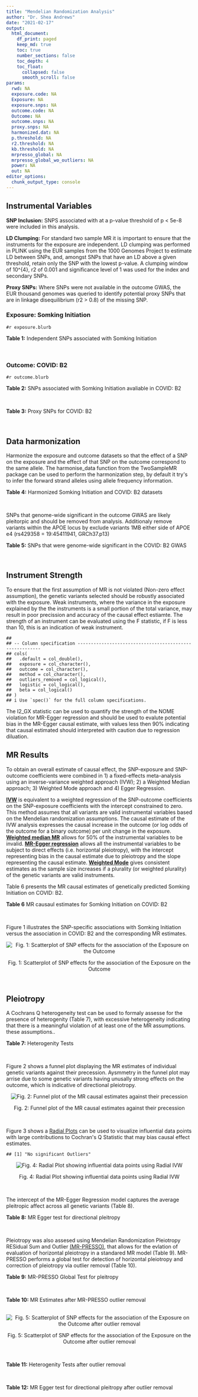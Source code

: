 ```yaml
---
title: "Mendelian Randomization Analysis"
author: "Dr. Shea Andrews"
date: "2021-02-17"
output:
  html_document:
    df_print: paged
    keep_md: true
    toc: true
    number_sections: false
    toc_depth: 4
    toc_float:
      collapsed: false
      smooth_scroll: false
params:
  rwd: NA
  exposure.code: NA
  Exposure: NA
  exposure.snps: NA
  outcome.code: NA
  Outcome: NA
  outcome.snps: NA
  proxy.snps: NA
  harmonized.dat: NA
  p.threshold: NA
  r2.threshold: NA
  kb.threshold: NA
  mrpresso_global: NA
  mrpresso_global_wo_outliers: NA
  power: NA
  out: NA
editor_options:
  chunk_output_type: console
---
```







## Instrumental Variables
**SNP Inclusion:** SNPS associated with at a p-value threshold of p < 5e-8 were included in this analysis.
<br>

**LD Clumping:** For standard two sample MR it is important to ensure that the instruments for the exposure are independent. LD clumping was performed in PLINK using the EUR samples from the 1000 Genomes Project to estimate LD between SNPs, and, amongst SNPs that have an LD above a given threshold, retain only the SNP with the lowest p-value. A clumping window of 10^{4}, r2 of 0.001 and significance level of 1 was used for the index and secondary SNPs.
<br>

**Proxy SNPs:** Where SNPs were not available in the outcome GWAS, the EUR thousand genomes was queried to identify potential proxy SNPs that are in linkage disequilibrium (r2 > 0.8) of the missing SNP.
<br>

### Exposure: Somking Initiation
`#r exposure.blurb`
<br>

**Table 1:** Independent SNPs associated with Somking Initiation
<div data-pagedtable="false">
  <script data-pagedtable-source type="application/json">
{"columns":[{"label":["SNP"],"name":[1],"type":["chr"],"align":["left"]},{"label":["CHROM"],"name":[2],"type":["dbl"],"align":["right"]},{"label":["POS"],"name":[3],"type":["dbl"],"align":["right"]},{"label":["REF"],"name":[4],"type":["chr"],"align":["left"]},{"label":["ALT"],"name":[5],"type":["chr"],"align":["left"]},{"label":["AF"],"name":[6],"type":["dbl"],"align":["right"]},{"label":["BETA"],"name":[7],"type":["dbl"],"align":["right"]},{"label":["SE"],"name":[8],"type":["dbl"],"align":["right"]},{"label":["Z"],"name":[9],"type":["dbl"],"align":["right"]},{"label":["P"],"name":[10],"type":["dbl"],"align":["right"]},{"label":["N"],"name":[11],"type":["dbl"],"align":["right"]},{"label":["TRAIT"],"name":[12],"type":["chr"],"align":["left"]}],"data":[{"1":"rs301805","2":"1","3":"8481016","4":"T","5":"G","6":"0.5590","7":"0.01030","8":"0.00180","9":"5.722222","10":"2.80e-09","11":"632802","12":"smkint"},{"1":"rs3001723","2":"1","3":"44037685","4":"G","5":"A","6":"0.3210","7":"0.01480","8":"0.00192","9":"7.708333","10":"8.12e-18","11":"632802","12":"smkint"},{"1":"rs6669839","2":"1","3":"50625979","4":"C","5":"T","6":"0.2040","7":"0.01230","8":"0.00218","9":"5.642202","10":"3.36e-09","11":"632802","12":"smkint"},{"1":"rs2186122","2":"1","3":"66470206","4":"A","5":"T","6":"0.5610","7":"0.01250","8":"0.00179","9":"6.983240","10":"3.61e-13","11":"632802","12":"smkint"},{"1":"rs7555507","2":"1","3":"73766037","4":"C","5":"T","6":"0.4960","7":"-0.01080","8":"0.00177","9":"-6.101695","10":"1.14e-11","11":"632802","12":"smkint"},{"1":"rs2050586","2":"1","3":"87905828","4":"G","5":"C","6":"0.3550","7":"-0.00914","8":"0.00184","9":"-4.967391","10":"3.00e-08","11":"632802","12":"smkint"},{"1":"rs12042107","2":"1","3":"91196176","4":"T","5":"C","6":"0.5270","7":"-0.00858","8":"0.00177","9":"-4.847458","10":"4.22e-10","11":"632802","12":"smkint"},{"1":"rs12027999","2":"1","3":"154206358","4":"T","5":"C","6":"0.1240","7":"-0.01430","8":"0.00267","9":"-5.355805","10":"5.76e-10","11":"632802","12":"smkint"},{"1":"rs2046850","2":"1","3":"210304319","4":"C","5":"T","6":"0.1870","7":"-0.01080","8":"0.00222","9":"-4.864865","10":"3.03e-08","11":"632802","12":"smkint"},{"1":"rs6728726","2":"2","3":"623976","4":"T","5":"C","6":"0.8290","7":"0.01580","8":"0.00235","9":"6.723404","10":"6.73e-14","11":"632802","12":"smkint"},{"1":"rs1004787","2":"2","3":"45159091","4":"G","5":"A","6":"0.5810","7":"0.01240","8":"0.00178","9":"6.966292","10":"5.27e-17","11":"632802","12":"smkint"},{"1":"rs1518393","2":"2","3":"58171220","4":"A","5":"C","6":"0.6310","7":"0.00903","8":"0.00185","9":"4.881081","10":"2.03e-08","11":"632802","12":"smkint"},{"1":"rs7585579","2":"2","3":"60024857","4":"C","5":"G","6":"0.5050","7":"0.00792","8":"0.00179","9":"4.424581","10":"1.88e-09","11":"632802","12":"smkint"},{"1":"rs266047","2":"2","3":"104088751","4":"G","5":"A","6":"0.5290","7":"-0.01340","8":"0.00178","9":"-7.528090","10":"3.36e-16","11":"632802","12":"smkint"},{"1":"rs35702515","2":"2","3":"137542847","4":"G","5":"T","6":"0.1620","7":"0.01060","8":"0.00213","9":"4.976526","10":"2.43e-09","11":"632802","12":"smkint"},{"1":"rs13030994","2":"2","3":"146143090","4":"G","5":"A","6":"0.4850","7":"0.01570","8":"0.00176","9":"8.920455","10":"3.56e-24","11":"632802","12":"smkint"},{"1":"rs1445649","2":"2","3":"155682556","4":"T","5":"C","6":"0.5250","7":"0.00951","8":"0.00177","9":"5.372881","10":"1.68e-11","11":"632802","12":"smkint"},{"1":"rs12474587","2":"2","3":"162802993","4":"G","5":"T","6":"0.4040","7":"0.01110","8":"0.00179","9":"6.201117","10":"1.25e-14","11":"632802","12":"smkint"},{"1":"rs6433897","2":"2","3":"182034448","4":"T","5":"C","6":"0.7540","7":"0.00999","8":"0.00203","9":"4.921182","10":"3.16e-08","11":"632802","12":"smkint"},{"1":"rs2107300","2":"2","3":"200937901","4":"C","5":"G","6":"0.8450","7":"-0.01340","8":"0.00251","9":"-5.338645","10":"3.27e-08","11":"632802","12":"smkint"},{"1":"rs4674993","2":"2","3":"226332033","4":"A","5":"G","6":"0.2070","7":"-0.01120","8":"0.00220","9":"-5.090909","10":"1.32e-08","11":"632802","12":"smkint"},{"1":"rs11721059","2":"3","3":"5725560","4":"C","5":"T","6":"0.4740","7":"0.00895","8":"0.00177","9":"5.056497","10":"2.17e-08","11":"632802","12":"smkint"},{"1":"rs12632110","2":"3","3":"50224225","4":"A","5":"G","6":"0.6470","7":"-0.01020","8":"0.00187","9":"-5.454545","10":"4.78e-10","11":"632802","12":"smkint"},{"1":"rs11712680","2":"3","3":"75009019","4":"A","5":"C","6":"0.1740","7":"-0.01260","8":"0.00225","9":"-5.600000","10":"3.51e-09","11":"632802","12":"smkint"},{"1":"rs6788098","2":"3","3":"85624131","4":"A","5":"T","6":"0.6230","7":"-0.01260","8":"0.00183","9":"-6.885246","10":"1.91e-17","11":"632802","12":"smkint"},{"1":"rs7631735","2":"3","3":"85996562","4":"G","5":"T","6":"0.6030","7":"0.00856","8":"0.00181","9":"4.729282","10":"2.79e-08","11":"632802","12":"smkint"},{"1":"rs1154693","2":"3","3":"117804154","4":"A","5":"G","6":"0.8560","7":"0.01450","8":"0.00247","9":"5.870445","10":"3.12e-11","11":"632802","12":"smkint"},{"1":"rs292071","2":"4","3":"28456089","4":"T","5":"C","6":"0.2440","7":"0.01030","8":"0.00198","9":"5.202020","10":"4.08e-09","11":"632802","12":"smkint"},{"1":"rs993700","2":"4","3":"67825894","4":"T","5":"C","6":"0.7660","7":"-0.01200","8":"0.00213","9":"-5.633803","10":"1.53e-09","11":"632802","12":"smkint"},{"1":"rs1160685","2":"4","3":"94052854","4":"C","5":"G","6":"0.4780","7":"0.00988","8":"0.00178","9":"5.550562","10":"7.20e-09","11":"632802","12":"smkint"},{"1":"rs13145728","2":"4","3":"140927812","4":"G","5":"C","6":"0.3580","7":"-0.01020","8":"0.00181","9":"-5.635359","10":"2.14e-10","11":"632802","12":"smkint"},{"1":"rs10001365","2":"4","3":"147797214","4":"G","5":"A","6":"0.4050","7":"-0.01060","8":"0.00180","9":"-5.888889","10":"6.65e-12","11":"632802","12":"smkint"},{"1":"rs6893752","2":"5","3":"60374912","4":"A","5":"G","6":"0.7660","7":"-0.01020","8":"0.00201","9":"-5.074627","10":"3.25e-09","11":"632802","12":"smkint"},{"1":"rs4571506","2":"5","3":"87756918","4":"C","5":"T","6":"0.4920","7":"-0.01260","8":"0.00177","9":"-7.118644","10":"1.09e-14","11":"632802","12":"smkint"},{"1":"rs12186738","2":"5","3":"103816655","4":"G","5":"T","6":"0.1540","7":"-0.01330","8":"0.00245","9":"-5.428571","10":"3.42e-11","11":"632802","12":"smkint"},{"1":"rs72789632","2":"5","3":"106834363","4":"C","5":"T","6":"0.1200","7":"-0.01500","8":"0.00255","9":"-5.882353","10":"5.02e-10","11":"632802","12":"smkint"},{"1":"rs1385108","2":"5","3":"154839646","4":"C","5":"T","6":"0.2390","7":"0.01210","8":"0.00207","9":"5.845411","10":"3.00e-09","11":"632802","12":"smkint"},{"1":"rs4044321","2":"5","3":"166989513","4":"A","5":"G","6":"0.6420","7":"-0.01310","8":"0.00185","9":"-7.081081","10":"6.08e-14","11":"632802","12":"smkint"},{"1":"rs222449","2":"6","3":"52916062","4":"A","5":"T","6":"0.7930","7":"-0.01150","8":"0.00220","9":"-5.227273","10":"1.08e-08","11":"632802","12":"smkint"},{"1":"rs10498846","2":"6","3":"67405337","4":"C","5":"T","6":"0.4730","7":"0.00906","8":"0.00178","9":"5.089888","10":"6.62e-09","11":"632802","12":"smkint"},{"1":"rs9401770","2":"6","3":"98748008","4":"G","5":"A","6":"0.2730","7":"0.01070","8":"0.00198","9":"5.404040","10":"3.47e-12","11":"632802","12":"smkint"},{"1":"rs3800227","2":"6","3":"108994161","4":"A","5":"G","6":"0.7010","7":"0.01010","8":"0.00202","9":"5.000000","10":"1.93e-08","11":"632802","12":"smkint"},{"1":"rs240963","2":"6","3":"111644332","4":"T","5":"C","6":"0.8360","7":"-0.01750","8":"0.00242","9":"-7.231405","10":"2.16e-17","11":"632802","12":"smkint"},{"1":"rs4236259","2":"7","3":"1708080","4":"T","5":"G","6":"0.4990","7":"-0.01140","8":"0.00180","9":"-6.333333","10":"3.35e-12","11":"632802","12":"smkint"},{"1":"rs10260968","2":"7","3":"1889773","4":"G","5":"A","6":"0.5970","7":"-0.00885","8":"0.00178","9":"-4.971910","10":"1.75e-08","11":"632802","12":"smkint"},{"1":"rs13246563","2":"7","3":"3438243","4":"C","5":"G","6":"0.5260","7":"-0.00976","8":"0.00180","9":"-5.422222","10":"3.45e-10","11":"632802","12":"smkint"},{"1":"rs12112638","2":"7","3":"69735251","4":"A","5":"G","6":"0.2750","7":"-0.01080","8":"0.00201","9":"-5.373134","10":"1.34e-09","11":"632802","12":"smkint"},{"1":"rs11768481","2":"7","3":"96629103","4":"C","5":"A","6":"0.3470","7":"-0.01030","8":"0.00193","9":"-5.336788","10":"7.00e-10","11":"632802","12":"smkint"},{"1":"rs12333760","2":"7","3":"99185406","4":"T","5":"C","6":"0.2040","7":"-0.01270","8":"0.00238","9":"-5.336134","10":"1.44e-09","11":"632802","12":"smkint"},{"1":"rs10233018","2":"7","3":"117523709","4":"A","5":"G","6":"0.5030","7":"0.01320","8":"0.00177","9":"7.457627","10":"2.75e-14","11":"632802","12":"smkint"},{"1":"rs10279261","2":"7","3":"133589846","4":"G","5":"A","6":"0.6190","7":"-0.01010","8":"0.00187","9":"-5.401070","10":"5.00e-09","11":"632802","12":"smkint"},{"1":"rs1565735","2":"8","3":"27426077","4":"T","5":"A","6":"0.2120","7":"-0.01760","8":"0.00227","9":"-7.753304","10":"3.42e-17","11":"632802","12":"smkint"},{"1":"rs13261666","2":"8","3":"59814666","4":"G","5":"T","6":"0.5220","7":"-0.01130","8":"0.00176","9":"-6.420455","10":"3.90e-14","11":"632802","12":"smkint"},{"1":"rs12545053","2":"8","3":"65073605","4":"A","5":"G","6":"0.3970","7":"0.01030","8":"0.00181","9":"5.690608","10":"2.43e-08","11":"632802","12":"smkint"},{"1":"rs10956809","2":"8","3":"92775386","4":"G","5":"C","6":"0.4420","7":"-0.00809","8":"0.00178","9":"-4.544944","10":"6.32e-09","11":"632802","12":"smkint"},{"1":"rs1899896","2":"8","3":"93201036","4":"C","5":"T","6":"0.2860","7":"0.01200","8":"0.00194","9":"6.185567","10":"1.04e-11","11":"632802","12":"smkint"},{"1":"rs4543592","2":"9","3":"3014254","4":"T","5":"C","6":"0.4680","7":"0.00887","8":"0.00177","9":"5.011299","10":"7.46e-10","11":"632802","12":"smkint"},{"1":"rs10114490","2":"9","3":"11070165","4":"G","5":"A","6":"0.1980","7":"-0.00893","8":"0.00227","9":"-3.933921","10":"1.81e-08","11":"632802","12":"smkint"},{"1":"rs2378662","2":"9","3":"86707289","4":"G","5":"A","6":"0.5560","7":"0.00862","8":"0.00178","9":"4.842697","10":"4.16e-09","11":"632802","12":"smkint"},{"1":"rs10905461","2":"10","3":"8803551","4":"T","5":"C","6":"0.7180","7":"-0.01070","8":"0.00207","9":"-5.169082","10":"7.35e-09","11":"632802","12":"smkint"},{"1":"rs10159545","2":"10","3":"21766969","4":"C","5":"G","6":"0.3750","7":"0.01260","8":"0.00186","9":"6.774194","10":"1.84e-12","11":"632802","12":"smkint"},{"1":"rs7921378","2":"10","3":"63674885","4":"G","5":"C","6":"0.4630","7":"-0.01250","8":"0.00178","9":"-7.022472","10":"8.26e-13","11":"632802","12":"smkint"},{"1":"rs12356821","2":"10","3":"104563808","4":"G","5":"C","6":"0.1400","7":"0.01410","8":"0.00256","9":"5.507812","10":"6.27e-15","11":"632802","12":"smkint"},{"1":"rs9423279","2":"10","3":"125680419","4":"C","5":"G","6":"0.6410","7":"-0.00845","8":"0.00197","9":"-4.289340","10":"3.21e-08","11":"632802","12":"smkint"},{"1":"rs4523689","2":"11","3":"7950797","4":"A","5":"G","6":"0.4080","7":"-0.00757","8":"0.00181","9":"-4.182320","10":"1.55e-08","11":"632802","12":"smkint"},{"1":"rs6265","2":"11","3":"27679916","4":"C","5":"T","6":"0.2030","7":"-0.01400","8":"0.00224","9":"-6.250000","10":"3.77e-12","11":"632802","12":"smkint"},{"1":"rs7929518","2":"11","3":"85980958","4":"A","5":"G","6":"0.7650","7":"0.01130","8":"0.00212","9":"5.330189","10":"1.56e-08","11":"632802","12":"smkint"},{"1":"rs7938812","2":"11","3":"112911004","4":"T","5":"G","6":"0.4240","7":"0.01850","8":"0.00180","9":"10.277778","10":"2.71e-33","11":"632802","12":"smkint"},{"1":"rs11057005","2":"12","3":"16748721","4":"A","5":"G","6":"0.4300","7":"-0.01040","8":"0.00180","9":"-5.777778","10":"4.85e-09","11":"632802","12":"smkint"},{"1":"rs4759228","2":"12","3":"56508409","4":"G","5":"C","6":"0.2700","7":"-0.01010","8":"0.00198","9":"-5.101010","10":"3.58e-08","11":"632802","12":"smkint"},{"1":"rs7969559","2":"12","3":"69655167","4":"A","5":"G","6":"0.6880","7":"-0.00965","8":"0.00197","9":"-4.898477","10":"7.31e-10","11":"632802","12":"smkint"},{"1":"rs1971318","2":"12","3":"121389500","4":"C","5":"T","6":"0.1410","7":"0.01260","8":"0.00244","9":"5.163934","10":"7.06e-09","11":"632802","12":"smkint"},{"1":"rs3904512","2":"13","3":"38357471","4":"G","5":"A","6":"0.4290","7":"-0.00867","8":"0.00177","9":"-4.898305","10":"3.23e-09","11":"632802","12":"smkint"},{"1":"rs9540729","2":"13","3":"66947124","4":"A","5":"T","6":"0.5010","7":"-0.00784","8":"0.00176","9":"-4.454545","10":"3.82e-08","11":"632802","12":"smkint"},{"1":"rs7322872","2":"13","3":"100548329","4":"C","5":"T","6":"0.7820","7":"-0.01080","8":"0.00219","9":"-4.931507","10":"3.58e-09","11":"632802","12":"smkint"},{"1":"rs76214862","2":"14","3":"29500130","4":"A","5":"C","6":"0.2020","7":"-0.01200","8":"0.00227","9":"-5.286344","10":"3.99e-08","11":"632802","12":"smkint"},{"1":"rs1435741","2":"15","3":"47935843","4":"G","5":"A","6":"0.4250","7":"0.01340","8":"0.00178","9":"7.528090","10":"2.64e-16","11":"632802","12":"smkint"},{"1":"rs12441907","2":"15","3":"83922387","4":"C","5":"A","6":"0.1860","7":"-0.01270","8":"0.00224","9":"-5.669643","10":"1.06e-10","11":"632802","12":"smkint"},{"1":"rs7197072","2":"16","3":"717085","4":"C","5":"T","6":"0.2380","7":"-0.00986","8":"0.00206","9":"-4.786408","10":"2.77e-09","11":"632802","12":"smkint"},{"1":"rs12923427","2":"16","3":"17575065","4":"C","5":"T","6":"0.2040","7":"-0.00996","8":"0.00221","9":"-4.506787","10":"4.44e-08","11":"632802","12":"smkint"},{"1":"rs4785836","2":"16","3":"65604652","4":"T","5":"C","6":"0.3980","7":"-0.00966","8":"0.00182","9":"-5.307692","10":"2.26e-08","11":"632802","12":"smkint"},{"1":"rs11658881","2":"17","3":"2072949","4":"A","5":"G","6":"0.4180","7":"0.00946","8":"0.00180","9":"5.255556","10":"2.43e-08","11":"632802","12":"smkint"},{"1":"rs11078713","2":"17","3":"7795972","4":"A","5":"G","6":"0.4540","7":"-0.00840","8":"0.00182","9":"-4.615385","10":"2.23e-08","11":"632802","12":"smkint"},{"1":"rs7224742","2":"17","3":"30657058","4":"C","5":"T","6":"0.5950","7":"-0.00808","8":"0.00182","9":"-4.439560","10":"1.43e-08","11":"632802","12":"smkint"},{"1":"rs72896886","2":"18","3":"42632652","4":"G","5":"C","6":"0.1440","7":"-0.01320","8":"0.00246","9":"-5.365854","10":"2.75e-08","11":"632802","12":"smkint"},{"1":"rs6508144","2":"18","3":"50026142","4":"C","5":"G","6":"0.5630","7":"-0.00883","8":"0.00180","9":"-4.905556","10":"7.97e-09","11":"632802","12":"smkint"},{"1":"rs11872397","2":"18","3":"72535282","4":"G","5":"A","6":"0.2520","7":"-0.01200","8":"0.00206","9":"-5.825243","10":"1.43e-09","11":"632802","12":"smkint"},{"1":"rs76608582","2":"19","3":"4474725","4":"C","5":"A","6":"0.0389","7":"-0.02730","8":"0.00471","9":"-5.796178","10":"1.94e-09","11":"632802","12":"smkint"},{"1":"rs1555445","2":"20","3":"31175258","4":"A","5":"T","6":"0.3370","7":"0.00918","8":"0.00191","9":"4.806283","10":"3.65e-09","11":"632802","12":"smkint"},{"1":"rs56820925","2":"20","3":"54387374","4":"C","5":"T","6":"0.3470","7":"-0.01040","8":"0.00184","9":"-5.652174","10":"1.73e-08","11":"632802","12":"smkint"},{"1":"rs117143374","2":"21","3":"40555561","4":"T","5":"C","6":"0.1200","7":"0.01250","8":"0.00272","9":"4.595588","10":"2.76e-08","11":"632802","12":"smkint"},{"1":"rs134529","2":"22","3":"28781758","4":"T","5":"C","6":"0.3490","7":"-0.00809","8":"0.00182","9":"-4.445055","10":"4.85e-08","11":"632802","12":"smkint"}],"options":{"columns":{"min":{},"max":[10]},"rows":{"min":[10],"max":[10]},"pages":{}}}
  </script>
</div>
<br>

### Outcome: COVID: B2
`#r outcome.blurb`
<br>

**Table 2:** SNPs associated with Somking Initiation avaliable in COVID: B2
<div data-pagedtable="false">
  <script data-pagedtable-source type="application/json">
{"columns":[{"label":["SNP"],"name":[1],"type":["chr"],"align":["left"]},{"label":["CHROM"],"name":[2],"type":["dbl"],"align":["right"]},{"label":["POS"],"name":[3],"type":["dbl"],"align":["right"]},{"label":["REF"],"name":[4],"type":["chr"],"align":["left"]},{"label":["ALT"],"name":[5],"type":["chr"],"align":["left"]},{"label":["AF"],"name":[6],"type":["dbl"],"align":["right"]},{"label":["BETA"],"name":[7],"type":["dbl"],"align":["right"]},{"label":["SE"],"name":[8],"type":["dbl"],"align":["right"]},{"label":["Z"],"name":[9],"type":["dbl"],"align":["right"]},{"label":["P"],"name":[10],"type":["dbl"],"align":["right"]},{"label":["N"],"name":[11],"type":["dbl"],"align":["right"]},{"label":["TRAIT"],"name":[12],"type":["chr"],"align":["left"]}],"data":[{"1":"rs301805","2":"1","3":"8481016","4":"T","5":"G","6":"0.58180","7":"-0.00072033","8":"0.017692","9":"-0.040715012","10":"0.96750","11":"1887045","12":"COVID_B2__EUR"},{"1":"rs3001723","2":"1","3":"44037685","4":"G","5":"A","6":"0.28600","7":"0.02516100","8":"0.018787","9":"1.339277160","10":"0.18050","11":"1887037","12":"COVID_B2__EUR"},{"1":"rs6669839","2":"1","3":"50625979","4":"C","5":"T","6":"0.20160","7":"0.00799010","8":"0.024626","9":"0.324457890","10":"0.74560","11":"1876981","12":"COVID_B2__EUR"},{"1":"rs2186122","2":"1","3":"66470206","4":"A","5":"T","6":"0.56850","7":"0.03063600","8":"0.020096","9":"1.524482484","10":"0.12740","11":"1874365","12":"COVID_B2__EUR"},{"1":"rs7555507","2":"1","3":"73766037","4":"C","5":"T","6":"0.49670","7":"-0.02386500","8":"0.018068","9":"-1.320843480","10":"0.18660","11":"1883808","12":"COVID_B2__EUR"},{"1":"rs2050586","2":"1","3":"87905828","4":"G","5":"C","6":"0.35340","7":"-0.01402800","8":"0.020446","9":"-0.686099971","10":"0.49260","11":"1874986","12":"COVID_B2__EUR"},{"1":"rs12042107","2":"1","3":"91196176","4":"T","5":"C","6":"0.51720","7":"-0.02755200","8":"0.019209","9":"-1.434327659","10":"0.15150","11":"1877602","12":"COVID_B2__EUR"},{"1":"rs12027999","2":"1","3":"154206358","4":"T","5":"C","6":"0.11610","7":"0.02880000","8":"0.028401","9":"1.014048801","10":"0.31060","11":"1177486","12":"COVID_B2__EUR"},{"1":"rs2046850","2":"1","3":"210304319","4":"C","5":"T","6":"0.20770","7":"-0.02325800","8":"0.025242","9":"-0.921400840","10":"0.35680","11":"1874986","12":"COVID_B2__EUR"},{"1":"rs6728726","2":"2","3":"623976","4":"T","5":"C","6":"0.82650","7":"0.01766900","8":"0.023021","9":"0.767516615","10":"0.44280","11":"1887658","12":"COVID_B2__EUR"},{"1":"rs1004787","2":"2","3":"45159091","4":"G","5":"A","6":"0.56470","7":"-0.00608030","8":"0.019694","9":"-0.308738702","10":"0.75750","11":"1858774","12":"COVID_B2__EUR"},{"1":"rs1518393","2":"2","3":"58171220","4":"A","5":"C","6":"0.61040","7":"0.02632700","8":"0.020213","9":"1.302478603","10":"0.19280","11":"1168051","12":"COVID_B2__EUR"},{"1":"rs7585579","2":"2","3":"60024857","4":"C","5":"G","6":"0.51450","7":"0.00615530","8":"0.019971","9":"0.308211907","10":"0.75790","11":"1600575","12":"COVID_B2__EUR"},{"1":"rs266047","2":"2","3":"104088751","4":"G","5":"A","6":"0.53200","7":"-0.01360000","8":"0.017834","9":"-0.762588314","10":"0.44570","11":"1885042","12":"COVID_B2__EUR"},{"1":"rs35702515","2":"2","3":"137542847","4":"G","5":"T","6":"0.20500","7":"0.02593600","8":"0.026394","9":"0.982647571","10":"0.32580","11":"1877602","12":"COVID_B2__EUR"},{"1":"rs13030994","2":"2","3":"146143090","4":"G","5":"A","6":"0.49470","7":"-0.02166700","8":"0.017427","9":"-1.243300625","10":"0.21380","11":"1887658","12":"COVID_B2__EUR"},{"1":"rs1445649","2":"2","3":"155682556","4":"T","5":"C","6":"0.52920","7":"0.03506800","8":"0.019579","9":"1.791102712","10":"0.07328","11":"1876368","12":"COVID_B2__EUR"},{"1":"rs12474587","2":"2","3":"162802993","4":"G","5":"T","6":"0.40970","7":"-0.00958930","8":"0.019004","9":"-0.504593770","10":"0.61380","11":"1204013","12":"COVID_B2__EUR"},{"1":"rs6433897","2":"2","3":"182034448","4":"T","5":"C","6":"0.74310","7":"-0.00798140","8":"0.020918","9":"-0.381556554","10":"0.70280","11":"1206629","12":"COVID_B2__EUR"},{"1":"rs2107300","2":"2","3":"200937901","4":"C","5":"G","6":"0.84390","7":"0.00045457","8":"0.028393","9":"0.016009932","10":"0.98720","11":"1871763","12":"COVID_B2__EUR"},{"1":"rs4674993","2":"2","3":"226332033","4":"A","5":"G","6":"0.19690","7":"-0.03561400","8":"0.021798","9":"-1.633819616","10":"0.10230","11":"1887658","12":"COVID_B2__EUR"},{"1":"rs11721059","2":"3","3":"5725560","4":"C","5":"T","6":"0.45890","7":"-0.00788480","8":"0.018145","9":"-0.434543952","10":"0.66390","11":"1884421","12":"COVID_B2__EUR"},{"1":"rs12632110","2":"3","3":"50224225","4":"A","5":"G","6":"0.67090","7":"-0.01245200","8":"0.021666","9":"-0.574725376","10":"0.56550","11":"1193971","12":"COVID_B2__EUR"},{"1":"rs11712680","2":"3","3":"75009019","4":"A","5":"C","6":"0.17720","7":"-0.00766740","8":"0.026516","9":"-0.289161261","10":"0.77250","11":"1857253","12":"COVID_B2__EUR"},{"1":"rs6788098","2":"3","3":"85624131","4":"A","5":"T","6":"0.64020","7":"-0.00637770","8":"0.018085","9":"-0.352651369","10":"0.72430","11":"1887037","12":"COVID_B2__EUR"},{"1":"rs7631735","2":"3","3":"85996562","4":"G","5":"T","6":"0.59620","7":"0.00968150","8":"0.018652","9":"0.519059618","10":"0.60370","11":"1174878","12":"COVID_B2__EUR"},{"1":"rs1154693","2":"3","3":"117804154","4":"A","5":"G","6":"0.83520","7":"-0.01681900","8":"0.027587","9":"-0.609671222","10":"0.54210","11":"1876989","12":"COVID_B2__EUR"},{"1":"rs292071","2":"4","3":"28456089","4":"T","5":"C","6":"0.25440","7":"-0.00552540","8":"0.020084","9":"-0.275114519","10":"0.78320","11":"1887045","12":"COVID_B2__EUR"},{"1":"rs993700","2":"4","3":"67825894","4":"T","5":"C","6":"0.77190","7":"-0.03678300","8":"0.021274","9":"-1.729011939","10":"0.08381","11":"1883808","12":"COVID_B2__EUR"},{"1":"rs1160685","2":"4","3":"94052854","4":"C","5":"G","6":"0.43150","7":"-0.01138500","8":"0.017614","9":"-0.646360849","10":"0.51810","11":"1887045","12":"COVID_B2__EUR"},{"1":"rs13145728","2":"4","3":"140927812","4":"G","5":"C","6":"0.37080","7":"-0.01421000","8":"0.018098","9":"-0.785169632","10":"0.43240","11":"1887658","12":"COVID_B2__EUR"},{"1":"rs10001365","2":"4","3":"147797214","4":"G","5":"A","6":"0.41370","7":"-0.00196690","8":"0.018633","9":"-0.105560028","10":"0.91590","11":"1206629","12":"COVID_B2__EUR"},{"1":"rs6893752","2":"5","3":"60374912","4":"A","5":"G","6":"0.74620","7":"0.01390100","8":"0.021713","9":"0.640215539","10":"0.52200","11":"1884421","12":"COVID_B2__EUR"},{"1":"rs4571506","2":"5","3":"87756918","4":"C","5":"T","6":"0.46340","7":"-0.00564690","8":"0.018034","9":"-0.313125208","10":"0.75420","11":"1884429","12":"COVID_B2__EUR"},{"1":"rs12186738","2":"5","3":"103816655","4":"G","5":"T","6":"0.15230","7":"-0.00562820","8":"0.024163","9":"-0.232926375","10":"0.81580","11":"1887037","12":"COVID_B2__EUR"},{"1":"rs72789632","2":"5","3":"106834363","4":"C","5":"T","6":"0.11990","7":"0.02924400","8":"0.029623","9":"0.987205887","10":"0.32350","11":"1876981","12":"COVID_B2__EUR"},{"1":"rs1385108","2":"5","3":"154839646","4":"C","5":"T","6":"0.24820","7":"-0.00795020","8":"0.022859","9":"-0.347792992","10":"0.72800","11":"1876989","12":"COVID_B2__EUR"},{"1":"rs4044321","2":"5","3":"166989513","4":"A","5":"G","6":"0.64480","7":"-0.02616700","8":"0.020028","9":"-1.306520871","10":"0.19140","11":"1877602","12":"COVID_B2__EUR"},{"1":"rs222449","2":"6","3":"52916062","4":"A","5":"T","6":"0.78700","7":"-0.02657000","8":"0.024567","9":"-1.081532137","10":"0.27950","11":"1873752","12":"COVID_B2__EUR"},{"1":"rs10498846","2":"6","3":"67405337","4":"C","5":"T","6":"0.50480","7":"0.01020800","8":"0.020167","9":"0.506173452","10":"0.61270","11":"1874365","12":"COVID_B2__EUR"},{"1":"rs9401770","2":"6","3":"98748008","4":"G","5":"A","6":"0.28430","7":"-0.01334000","8":"0.019509","9":"-0.683786970","10":"0.49410","11":"1887658","12":"COVID_B2__EUR"},{"1":"rs3800227","2":"6","3":"108994161","4":"A","5":"G","6":"0.72470","7":"0.02722200","8":"0.021277","9":"1.279409691","10":"0.20080","11":"1877602","12":"COVID_B2__EUR"},{"1":"rs240963","2":"6","3":"111644332","4":"T","5":"C","6":"0.82900","7":"0.02204500","8":"0.024509","9":"0.899465502","10":"0.36840","11":"1884429","12":"COVID_B2__EUR"},{"1":"rs4236259","2":"7","3":"1708080","4":"T","5":"G","6":"0.47910","7":"-0.00640830","8":"0.019595","9":"-0.327037510","10":"0.74360","11":"1876368","12":"COVID_B2__EUR"},{"1":"rs10260968","2":"7","3":"1889773","4":"G","5":"A","6":"0.58210","7":"-0.01038200","8":"0.017696","9":"-0.586686257","10":"0.55740","11":"1887658","12":"COVID_B2__EUR"},{"1":"rs13246563","2":"7","3":"3438243","4":"C","5":"G","6":"0.53370","7":"0.01158400","8":"0.020388","9":"0.568177359","10":"0.56990","11":"1165435","12":"COVID_B2__EUR"},{"1":"rs12112638","2":"7","3":"69735251","4":"A","5":"G","6":"0.26780","7":"0.01752300","8":"0.019965","9":"0.877685950","10":"0.38010","11":"1885042","12":"COVID_B2__EUR"},{"1":"rs11768481","2":"7","3":"96629103","4":"C","5":"A","6":"0.35030","7":"-0.03885200","8":"0.021160","9":"-1.836105860","10":"0.06635","11":"1346265","12":"COVID_B2__EUR"},{"1":"rs12333760","2":"7","3":"99185406","4":"T","5":"C","6":"0.17180","7":"0.03241700","8":"0.025041","9":"1.294556927","10":"0.19550","11":"1877602","12":"COVID_B2__EUR"},{"1":"rs10233018","2":"7","3":"117523709","4":"A","5":"G","6":"0.54000","7":"0.00754810","8":"0.017507","9":"0.431147541","10":"0.66640","11":"1887658","12":"COVID_B2__EUR"},{"1":"rs10279261","2":"7","3":"133589846","4":"G","5":"A","6":"0.61360","7":"-0.01105200","8":"0.019665","9":"-0.562013730","10":"0.57410","11":"1877602","12":"COVID_B2__EUR"},{"1":"rs1565735","2":"8","3":"27426077","4":"T","5":"A","6":"0.19790","7":"-0.01190200","8":"0.024159","9":"-0.492652842","10":"0.62230","11":"1874986","12":"COVID_B2__EUR"},{"1":"rs13261666","2":"8","3":"59814666","4":"G","5":"T","6":"0.51970","7":"-0.02324400","8":"0.017965","9":"-1.293849151","10":"0.19570","11":"1885042","12":"COVID_B2__EUR"},{"1":"rs12545053","2":"8","3":"65073605","4":"A","5":"G","6":"0.39930","7":"0.04114400","8":"0.020407","9":"2.016170922","10":"0.04378","11":"1874365","12":"COVID_B2__EUR"},{"1":"rs10956809","2":"8","3":"92775386","4":"G","5":"C","6":"0.45870","7":"0.01785100","8":"0.020201","9":"0.883669125","10":"0.37690","11":"1874365","12":"COVID_B2__EUR"},{"1":"rs1899896","2":"8","3":"93201036","4":"C","5":"T","6":"0.30490","7":"0.01703500","8":"0.021062","9":"0.808802583","10":"0.41860","11":"1877602","12":"COVID_B2__EUR"},{"1":"rs4543592","2":"9","3":"3014254","4":"T","5":"C","6":"0.45990","7":"-0.04529100","8":"0.019388","9":"-2.336032597","10":"0.01949","11":"1876981","12":"COVID_B2__EUR"},{"1":"rs10114490","2":"9","3":"11070165","4":"G","5":"A","6":"0.19490","7":"-0.03543700","8":"0.022614","9":"-1.567038118","10":"0.11710","11":"1449902","12":"COVID_B2__EUR"},{"1":"rs2378662","2":"9","3":"86707289","4":"G","5":"A","6":"0.53490","7":"0.00437310","8":"0.019572","9":"0.223436542","10":"0.82320","11":"1876981","12":"COVID_B2__EUR"},{"1":"rs10905461","2":"10","3":"8803551","4":"T","5":"C","6":"0.76510","7":"-0.01747600","8":"0.019687","9":"-0.887692386","10":"0.37470","11":"1887658","12":"COVID_B2__EUR"},{"1":"rs10159545","2":"10","3":"21766969","4":"C","5":"G","6":"0.36680","7":"-0.00867650","8":"0.020839","9":"-0.416358750","10":"0.67710","11":"1599954","12":"COVID_B2__EUR"},{"1":"rs7921378","2":"10","3":"63674885","4":"G","5":"C","6":"0.49550","7":"0.00346070","8":"0.017935","9":"0.192957904","10":"0.84700","11":"1885042","12":"COVID_B2__EUR"},{"1":"rs12356821","2":"10","3":"104563808","4":"G","5":"C","6":"0.15260","7":"0.03343500","8":"0.026545","9":"1.259559239","10":"0.20780","11":"1877602","12":"COVID_B2__EUR"},{"1":"rs9423279","2":"10","3":"125680419","4":"C","5":"G","6":"0.63420","7":"0.04195700","8":"0.020543","9":"2.042398871","10":"0.04111","11":"1876981","12":"COVID_B2__EUR"},{"1":"rs4523689","2":"11","3":"7950797","4":"A","5":"G","6":"0.40340","7":"-0.00874810","8":"0.017726","9":"-0.493517996","10":"0.62160","11":"1887658","12":"COVID_B2__EUR"},{"1":"rs6265","2":"11","3":"27679916","4":"C","5":"T","6":"0.17510","7":"-0.04362900","8":"0.022307","9":"-1.955843457","10":"0.05048","11":"1887045","12":"COVID_B2__EUR"},{"1":"rs7929518","2":"11","3":"85980958","4":"A","5":"G","6":"0.76820","7":"0.00369330","8":"0.020690","9":"0.178506525","10":"0.85830","11":"1887658","12":"COVID_B2__EUR"},{"1":"rs7938812","2":"11","3":"112911004","4":"T","5":"G","6":"0.43380","7":"0.01899700","8":"0.019475","9":"0.975455712","10":"0.32930","11":"1877602","12":"COVID_B2__EUR"},{"1":"rs11057005","2":"12","3":"16748721","4":"A","5":"G","6":"0.46270","7":"0.01420100","8":"0.020574","9":"0.690240109","10":"0.49010","11":"1856771","12":"COVID_B2__EUR"},{"1":"rs4759228","2":"12","3":"56508409","4":"G","5":"C","6":"0.27770","7":"-0.02579900","8":"0.022401","9":"-1.151689657","10":"0.24940","11":"1874365","12":"COVID_B2__EUR"},{"1":"rs7969559","2":"12","3":"69655167","4":"A","5":"G","6":"0.70700","7":"0.00023289","8":"0.019815","9":"0.011753217","10":"0.99060","11":"1884421","12":"COVID_B2__EUR"},{"1":"rs1971318","2":"12","3":"121389500","4":"C","5":"T","6":"0.15120","7":"0.00950450","8":"0.024146","9":"0.393626274","10":"0.69380","11":"1887658","12":"COVID_B2__EUR"},{"1":"rs3904512","2":"13","3":"38357471","4":"G","5":"A","6":"0.43380","7":"0.02178900","8":"0.018709","9":"1.164626650","10":"0.24420","11":"1885042","12":"COVID_B2__EUR"},{"1":"rs9540729","2":"13","3":"66947124","4":"A","5":"T","6":"0.50250","7":"0.02045300","8":"0.017593","9":"1.162564656","10":"0.24500","11":"1887037","12":"COVID_B2__EUR"},{"1":"rs7322872","2":"13","3":"100548329","4":"C","5":"T","6":"0.77220","7":"-0.02270000","8":"0.022916","9":"-0.990574271","10":"0.32190","11":"1638891","12":"COVID_B2__EUR"},{"1":"rs76214862","2":"14","3":"29500130","4":"A","5":"C","6":"0.19700","7":"0.00013068","8":"0.022592","9":"0.005784348","10":"0.99540","11":"1885042","12":"COVID_B2__EUR"},{"1":"rs1435741","2":"15","3":"47935843","4":"G","5":"A","6":"0.42250","7":"-0.00865180","8":"0.017672","9":"-0.489576732","10":"0.62440","11":"1887045","12":"COVID_B2__EUR"},{"1":"rs12441907","2":"15","3":"83922387","4":"C","5":"A","6":"0.19150","7":"0.02813700","8":"0.022477","9":"1.251812964","10":"0.21070","11":"1887037","12":"COVID_B2__EUR"},{"1":"rs7197072","2":"16","3":"717085","4":"C","5":"T","6":"0.25870","7":"-0.00785100","8":"0.023273","9":"-0.337343703","10":"0.73590","11":"1874387","12":"COVID_B2__EUR"},{"1":"rs12923427","2":"16","3":"17575065","4":"C","5":"T","6":"0.18370","7":"-0.01248300","8":"0.024126","9":"-0.517408605","10":"0.60490","11":"1874986","12":"COVID_B2__EUR"},{"1":"rs4785836","2":"16","3":"65604652","4":"T","5":"C","6":"0.38880","7":"-0.03788000","8":"0.017864","9":"-2.120465741","10":"0.03397","11":"1887658","12":"COVID_B2__EUR"},{"1":"rs11658881","2":"17","3":"2072949","4":"A","5":"G","6":"0.41370","7":"-0.02666200","8":"0.020347","9":"-1.310365164","10":"0.19010","11":"1876981","12":"COVID_B2__EUR"},{"1":"rs11078713","2":"17","3":"7795972","4":"A","5":"G","6":"0.43210","7":"-0.03763900","8":"0.020707","9":"-1.817694499","10":"0.06911","11":"1856771","12":"COVID_B2__EUR"},{"1":"rs7224742","2":"17","3":"30657058","4":"C","5":"T","6":"0.61140","7":"-0.02957700","8":"0.019573","9":"-1.511112246","10":"0.13080","11":"1877602","12":"COVID_B2__EUR"},{"1":"rs72896886","2":"18","3":"42632652","4":"G","5":"C","6":"0.16230","7":"-0.04349700","8":"0.027022","9":"-1.609688402","10":"0.10750","11":"1876981","12":"COVID_B2__EUR"},{"1":"rs6508144","2":"18","3":"50026142","4":"C","5":"G","6":"0.55500","7":"0.02721300","8":"0.020108","9":"1.353341953","10":"0.17600","11":"1874365","12":"COVID_B2__EUR"},{"1":"rs11872397","2":"18","3":"72535282","4":"G","5":"A","6":"0.24510","7":"-0.02353100","8":"0.022883","9":"-1.028317965","10":"0.30380","11":"1874986","12":"COVID_B2__EUR"},{"1":"rs76608582","2":"19","3":"4474725","4":"C","5":"A","6":"0.05331","7":"-0.02393600","8":"0.053216","9":"-0.449789537","10":"0.65290","11":"1580240","12":"COVID_B2__EUR"},{"1":"rs1555445","2":"20","3":"31175258","4":"A","5":"T","6":"0.34340","7":"0.05036800","8":"0.020856","9":"2.415036440","10":"0.01573","11":"1876981","12":"COVID_B2__EUR"},{"1":"rs56820925","2":"20","3":"54387374","4":"C","5":"T","6":"0.36580","7":"0.00229550","8":"0.018877","9":"0.121603009","10":"0.90320","11":"1610631","12":"COVID_B2__EUR"},{"1":"rs117143374","2":"21","3":"40555561","4":"T","5":"C","6":"0.12990","7":"0.00435520","8":"0.028518","9":"0.152717582","10":"0.87860","11":"1876981","12":"COVID_B2__EUR"},{"1":"rs134529","2":"22","3":"28781758","4":"T","5":"C","6":"0.36720","7":"0.02273200","8":"0.018610","9":"1.221493821","10":"0.22190","11":"1884429","12":"COVID_B2__EUR"}],"options":{"columns":{"min":{},"max":[10]},"rows":{"min":[10],"max":[10]},"pages":{}}}
  </script>
</div>
<br>

**Table 3:** Proxy SNPs for COVID: B2
<div data-pagedtable="false">
  <script data-pagedtable-source type="application/json">
{"columns":[{"label":["proxy.outcome"],"name":[1],"type":["lgl"],"align":["right"]},{"label":["target_snp"],"name":[2],"type":["lgl"],"align":["right"]},{"label":["proxy_snp"],"name":[3],"type":["lgl"],"align":["right"]},{"label":["ld.r2"],"name":[4],"type":["lgl"],"align":["right"]},{"label":["Dprime"],"name":[5],"type":["lgl"],"align":["right"]},{"label":["ref.proxy"],"name":[6],"type":["lgl"],"align":["right"]},{"label":["alt.proxy"],"name":[7],"type":["lgl"],"align":["right"]},{"label":["CHROM"],"name":[8],"type":["lgl"],"align":["right"]},{"label":["POS"],"name":[9],"type":["lgl"],"align":["right"]},{"label":["ALT.proxy"],"name":[10],"type":["lgl"],"align":["right"]},{"label":["REF.proxy"],"name":[11],"type":["lgl"],"align":["right"]},{"label":["AF"],"name":[12],"type":["lgl"],"align":["right"]},{"label":["BETA"],"name":[13],"type":["lgl"],"align":["right"]},{"label":["SE"],"name":[14],"type":["lgl"],"align":["right"]},{"label":["P"],"name":[15],"type":["lgl"],"align":["right"]},{"label":["N"],"name":[16],"type":["lgl"],"align":["right"]},{"label":["ref"],"name":[17],"type":["lgl"],"align":["right"]},{"label":["alt"],"name":[18],"type":["lgl"],"align":["right"]},{"label":["ALT"],"name":[19],"type":["lgl"],"align":["right"]},{"label":["REF"],"name":[20],"type":["lgl"],"align":["right"]},{"label":["PHASE"],"name":[21],"type":["lgl"],"align":["right"]}],"data":[{"1":"NA","2":"NA","3":"NA","4":"NA","5":"NA","6":"NA","7":"NA","8":"NA","9":"NA","10":"NA","11":"NA","12":"NA","13":"NA","14":"NA","15":"NA","16":"NA","17":"NA","18":"NA","19":"NA","20":"NA","21":"NA"}],"options":{"columns":{"min":{},"max":[10]},"rows":{"min":[10],"max":[10]},"pages":{}}}
  </script>
</div>
<br>

## Data harmonization
Harmonize the exposure and outcome datasets so that the effect of a SNP on the exposure and the effect of that SNP on the outcome correspond to the same allele. The harmonise_data function from the TwoSampleMR package can be used to perform the harmonization step, by default it try's to infer the forward strand alleles using allele frequency information.
<br>

**Table 4:** Harmonized Somking Initiation and COVID: B2 datasets
<div data-pagedtable="false">
  <script data-pagedtable-source type="application/json">
{"columns":[{"label":["SNP"],"name":[1],"type":["chr"],"align":["left"]},{"label":["effect_allele.exposure"],"name":[2],"type":["chr"],"align":["left"]},{"label":["other_allele.exposure"],"name":[3],"type":["chr"],"align":["left"]},{"label":["effect_allele.outcome"],"name":[4],"type":["chr"],"align":["left"]},{"label":["other_allele.outcome"],"name":[5],"type":["chr"],"align":["left"]},{"label":["beta.exposure"],"name":[6],"type":["dbl"],"align":["right"]},{"label":["beta.outcome"],"name":[7],"type":["dbl"],"align":["right"]},{"label":["eaf.exposure"],"name":[8],"type":["dbl"],"align":["right"]},{"label":["eaf.outcome"],"name":[9],"type":["dbl"],"align":["right"]},{"label":["remove"],"name":[10],"type":["lgl"],"align":["right"]},{"label":["palindromic"],"name":[11],"type":["lgl"],"align":["right"]},{"label":["ambiguous"],"name":[12],"type":["lgl"],"align":["right"]},{"label":["id.outcome"],"name":[13],"type":["chr"],"align":["left"]},{"label":["chr.outcome"],"name":[14],"type":["dbl"],"align":["right"]},{"label":["pos.outcome"],"name":[15],"type":["dbl"],"align":["right"]},{"label":["se.outcome"],"name":[16],"type":["dbl"],"align":["right"]},{"label":["z.outcome"],"name":[17],"type":["dbl"],"align":["right"]},{"label":["pval.outcome"],"name":[18],"type":["dbl"],"align":["right"]},{"label":["samplesize.outcome"],"name":[19],"type":["dbl"],"align":["right"]},{"label":["outcome"],"name":[20],"type":["chr"],"align":["left"]},{"label":["mr_keep.outcome"],"name":[21],"type":["lgl"],"align":["right"]},{"label":["pval_origin.outcome"],"name":[22],"type":["chr"],"align":["left"]},{"label":["chr.exposure"],"name":[23],"type":["dbl"],"align":["right"]},{"label":["pos.exposure"],"name":[24],"type":["dbl"],"align":["right"]},{"label":["se.exposure"],"name":[25],"type":["dbl"],"align":["right"]},{"label":["z.exposure"],"name":[26],"type":["dbl"],"align":["right"]},{"label":["pval.exposure"],"name":[27],"type":["dbl"],"align":["right"]},{"label":["samplesize.exposure"],"name":[28],"type":["dbl"],"align":["right"]},{"label":["exposure"],"name":[29],"type":["chr"],"align":["left"]},{"label":["mr_keep.exposure"],"name":[30],"type":["lgl"],"align":["right"]},{"label":["pval_origin.exposure"],"name":[31],"type":["chr"],"align":["left"]},{"label":["id.exposure"],"name":[32],"type":["chr"],"align":["left"]},{"label":["action"],"name":[33],"type":["dbl"],"align":["right"]},{"label":["mr_keep"],"name":[34],"type":["lgl"],"align":["right"]},{"label":["pt"],"name":[35],"type":["dbl"],"align":["right"]},{"label":["pleitropy_keep"],"name":[36],"type":["lgl"],"align":["right"]},{"label":["mrpresso_RSSobs"],"name":[37],"type":["lgl"],"align":["right"]},{"label":["mrpresso_pval"],"name":[38],"type":["lgl"],"align":["right"]},{"label":["mrpresso_keep"],"name":[39],"type":["lgl"],"align":["right"]}],"data":[{"1":"rs10001365","2":"A","3":"G","4":"A","5":"G","6":"-0.01060","7":"-0.00196690","8":"0.4050","9":"0.41370","10":"FALSE","11":"FALSE","12":"FALSE","13":"Ja913K","14":"4","15":"147797214","16":"0.018633","17":"-0.105560028","18":"0.91590","19":"1206629","20":"covidhgi2020B2v5alleur","21":"TRUE","22":"reported","23":"4","24":"147797214","25":"0.00180","26":"-5.888889","27":"6.65e-12","28":"632802","29":"Liu2019smkint","30":"TRUE","31":"reported","32":"7GyWQG","33":"2","34":"TRUE","35":"5e-08","36":"TRUE","37":"NA","38":"NA","39":"TRUE"},{"1":"rs1004787","2":"A","3":"G","4":"A","5":"G","6":"0.01240","7":"-0.00608030","8":"0.5810","9":"0.56470","10":"FALSE","11":"FALSE","12":"FALSE","13":"Ja913K","14":"2","15":"45159091","16":"0.019694","17":"-0.308738702","18":"0.75750","19":"1858774","20":"covidhgi2020B2v5alleur","21":"TRUE","22":"reported","23":"2","24":"45159091","25":"0.00178","26":"6.966292","27":"5.27e-17","28":"632802","29":"Liu2019smkint","30":"TRUE","31":"reported","32":"7GyWQG","33":"2","34":"TRUE","35":"5e-08","36":"TRUE","37":"NA","38":"NA","39":"TRUE"},{"1":"rs10114490","2":"A","3":"G","4":"A","5":"G","6":"-0.00893","7":"-0.03543700","8":"0.1980","9":"0.19490","10":"FALSE","11":"FALSE","12":"FALSE","13":"Ja913K","14":"9","15":"11070165","16":"0.022614","17":"-1.567038118","18":"0.11710","19":"1449902","20":"covidhgi2020B2v5alleur","21":"TRUE","22":"reported","23":"9","24":"11070165","25":"0.00227","26":"-3.933921","27":"1.81e-08","28":"632802","29":"Liu2019smkint","30":"TRUE","31":"reported","32":"7GyWQG","33":"2","34":"TRUE","35":"5e-08","36":"TRUE","37":"NA","38":"NA","39":"TRUE"},{"1":"rs10159545","2":"G","3":"C","4":"G","5":"C","6":"0.01260","7":"-0.00867650","8":"0.3750","9":"0.36680","10":"FALSE","11":"TRUE","12":"FALSE","13":"Ja913K","14":"10","15":"21766969","16":"0.020839","17":"-0.416358750","18":"0.67710","19":"1599954","20":"covidhgi2020B2v5alleur","21":"TRUE","22":"reported","23":"10","24":"21766969","25":"0.00186","26":"6.774194","27":"1.84e-12","28":"632802","29":"Liu2019smkint","30":"TRUE","31":"reported","32":"7GyWQG","33":"2","34":"TRUE","35":"5e-08","36":"TRUE","37":"NA","38":"NA","39":"TRUE"},{"1":"rs10233018","2":"G","3":"A","4":"G","5":"A","6":"0.01320","7":"0.00754810","8":"0.5030","9":"0.54000","10":"FALSE","11":"FALSE","12":"FALSE","13":"Ja913K","14":"7","15":"117523709","16":"0.017507","17":"0.431147541","18":"0.66640","19":"1887658","20":"covidhgi2020B2v5alleur","21":"TRUE","22":"reported","23":"7","24":"117523709","25":"0.00177","26":"7.457627","27":"2.75e-14","28":"632802","29":"Liu2019smkint","30":"TRUE","31":"reported","32":"7GyWQG","33":"2","34":"TRUE","35":"5e-08","36":"TRUE","37":"NA","38":"NA","39":"TRUE"},{"1":"rs10260968","2":"A","3":"G","4":"A","5":"G","6":"-0.00885","7":"-0.01038200","8":"0.5970","9":"0.58210","10":"FALSE","11":"FALSE","12":"FALSE","13":"Ja913K","14":"7","15":"1889773","16":"0.017696","17":"-0.586686257","18":"0.55740","19":"1887658","20":"covidhgi2020B2v5alleur","21":"TRUE","22":"reported","23":"7","24":"1889773","25":"0.00178","26":"-4.971910","27":"1.75e-08","28":"632802","29":"Liu2019smkint","30":"TRUE","31":"reported","32":"7GyWQG","33":"2","34":"TRUE","35":"5e-08","36":"TRUE","37":"NA","38":"NA","39":"TRUE"},{"1":"rs10279261","2":"A","3":"G","4":"A","5":"G","6":"-0.01010","7":"-0.01105200","8":"0.6190","9":"0.61360","10":"FALSE","11":"FALSE","12":"FALSE","13":"Ja913K","14":"7","15":"133589846","16":"0.019665","17":"-0.562013730","18":"0.57410","19":"1877602","20":"covidhgi2020B2v5alleur","21":"TRUE","22":"reported","23":"7","24":"133589846","25":"0.00187","26":"-5.401070","27":"5.00e-09","28":"632802","29":"Liu2019smkint","30":"TRUE","31":"reported","32":"7GyWQG","33":"2","34":"TRUE","35":"5e-08","36":"TRUE","37":"NA","38":"NA","39":"TRUE"},{"1":"rs10498846","2":"T","3":"C","4":"T","5":"C","6":"0.00906","7":"0.01020800","8":"0.4730","9":"0.50480","10":"FALSE","11":"FALSE","12":"FALSE","13":"Ja913K","14":"6","15":"67405337","16":"0.020167","17":"0.506173452","18":"0.61270","19":"1874365","20":"covidhgi2020B2v5alleur","21":"TRUE","22":"reported","23":"6","24":"67405337","25":"0.00178","26":"5.089888","27":"6.62e-09","28":"632802","29":"Liu2019smkint","30":"TRUE","31":"reported","32":"7GyWQG","33":"2","34":"TRUE","35":"5e-08","36":"TRUE","37":"NA","38":"NA","39":"TRUE"},{"1":"rs10905461","2":"C","3":"T","4":"C","5":"T","6":"-0.01070","7":"-0.01747600","8":"0.7180","9":"0.76510","10":"FALSE","11":"FALSE","12":"FALSE","13":"Ja913K","14":"10","15":"8803551","16":"0.019687","17":"-0.887692386","18":"0.37470","19":"1887658","20":"covidhgi2020B2v5alleur","21":"TRUE","22":"reported","23":"10","24":"8803551","25":"0.00207","26":"-5.169082","27":"7.35e-09","28":"632802","29":"Liu2019smkint","30":"TRUE","31":"reported","32":"7GyWQG","33":"2","34":"TRUE","35":"5e-08","36":"TRUE","37":"NA","38":"NA","39":"TRUE"},{"1":"rs10956809","2":"C","3":"G","4":"C","5":"G","6":"-0.00809","7":"0.01785100","8":"0.4420","9":"0.45870","10":"FALSE","11":"TRUE","12":"TRUE","13":"Ja913K","14":"8","15":"92775386","16":"0.020201","17":"0.883669125","18":"0.37690","19":"1874365","20":"covidhgi2020B2v5alleur","21":"TRUE","22":"reported","23":"8","24":"92775386","25":"0.00178","26":"-4.544944","27":"6.32e-09","28":"632802","29":"Liu2019smkint","30":"TRUE","31":"reported","32":"7GyWQG","33":"2","34":"FALSE","35":"5e-08","36":"TRUE","37":"NA","38":"NA","39":"NA"},{"1":"rs11057005","2":"G","3":"A","4":"G","5":"A","6":"-0.01040","7":"0.01420100","8":"0.4300","9":"0.46270","10":"FALSE","11":"FALSE","12":"FALSE","13":"Ja913K","14":"12","15":"16748721","16":"0.020574","17":"0.690240109","18":"0.49010","19":"1856771","20":"covidhgi2020B2v5alleur","21":"TRUE","22":"reported","23":"12","24":"16748721","25":"0.00180","26":"-5.777778","27":"4.85e-09","28":"632802","29":"Liu2019smkint","30":"TRUE","31":"reported","32":"7GyWQG","33":"2","34":"TRUE","35":"5e-08","36":"TRUE","37":"NA","38":"NA","39":"TRUE"},{"1":"rs11078713","2":"G","3":"A","4":"G","5":"A","6":"-0.00840","7":"-0.03763900","8":"0.4540","9":"0.43210","10":"FALSE","11":"FALSE","12":"FALSE","13":"Ja913K","14":"17","15":"7795972","16":"0.020707","17":"-1.817694499","18":"0.06911","19":"1856771","20":"covidhgi2020B2v5alleur","21":"TRUE","22":"reported","23":"17","24":"7795972","25":"0.00182","26":"-4.615385","27":"2.23e-08","28":"632802","29":"Liu2019smkint","30":"TRUE","31":"reported","32":"7GyWQG","33":"2","34":"TRUE","35":"5e-08","36":"TRUE","37":"NA","38":"NA","39":"TRUE"},{"1":"rs1154693","2":"G","3":"A","4":"G","5":"A","6":"0.01450","7":"-0.01681900","8":"0.8560","9":"0.83520","10":"FALSE","11":"FALSE","12":"FALSE","13":"Ja913K","14":"3","15":"117804154","16":"0.027587","17":"-0.609671222","18":"0.54210","19":"1876989","20":"covidhgi2020B2v5alleur","21":"TRUE","22":"reported","23":"3","24":"117804154","25":"0.00247","26":"5.870445","27":"3.12e-11","28":"632802","29":"Liu2019smkint","30":"TRUE","31":"reported","32":"7GyWQG","33":"2","34":"TRUE","35":"5e-08","36":"TRUE","37":"NA","38":"NA","39":"TRUE"},{"1":"rs1160685","2":"G","3":"C","4":"G","5":"C","6":"0.00988","7":"-0.01138500","8":"0.4780","9":"0.43150","10":"FALSE","11":"TRUE","12":"TRUE","13":"Ja913K","14":"4","15":"94052854","16":"0.017614","17":"-0.646360849","18":"0.51810","19":"1887045","20":"covidhgi2020B2v5alleur","21":"TRUE","22":"reported","23":"4","24":"94052854","25":"0.00178","26":"5.550562","27":"7.20e-09","28":"632802","29":"Liu2019smkint","30":"TRUE","31":"reported","32":"7GyWQG","33":"2","34":"FALSE","35":"5e-08","36":"TRUE","37":"NA","38":"NA","39":"NA"},{"1":"rs11658881","2":"G","3":"A","4":"G","5":"A","6":"0.00946","7":"-0.02666200","8":"0.4180","9":"0.41370","10":"FALSE","11":"FALSE","12":"FALSE","13":"Ja913K","14":"17","15":"2072949","16":"0.020347","17":"-1.310365164","18":"0.19010","19":"1876981","20":"covidhgi2020B2v5alleur","21":"TRUE","22":"reported","23":"17","24":"2072949","25":"0.00180","26":"5.255556","27":"2.43e-08","28":"632802","29":"Liu2019smkint","30":"TRUE","31":"reported","32":"7GyWQG","33":"2","34":"TRUE","35":"5e-08","36":"TRUE","37":"NA","38":"NA","39":"TRUE"},{"1":"rs11712680","2":"C","3":"A","4":"C","5":"A","6":"-0.01260","7":"-0.00766740","8":"0.1740","9":"0.17720","10":"FALSE","11":"FALSE","12":"FALSE","13":"Ja913K","14":"3","15":"75009019","16":"0.026516","17":"-0.289161261","18":"0.77250","19":"1857253","20":"covidhgi2020B2v5alleur","21":"TRUE","22":"reported","23":"3","24":"75009019","25":"0.00225","26":"-5.600000","27":"3.51e-09","28":"632802","29":"Liu2019smkint","30":"TRUE","31":"reported","32":"7GyWQG","33":"2","34":"TRUE","35":"5e-08","36":"TRUE","37":"NA","38":"NA","39":"TRUE"},{"1":"rs117143374","2":"C","3":"T","4":"C","5":"T","6":"0.01250","7":"0.00435520","8":"0.1200","9":"0.12990","10":"FALSE","11":"FALSE","12":"FALSE","13":"Ja913K","14":"21","15":"40555561","16":"0.028518","17":"0.152717582","18":"0.87860","19":"1876981","20":"covidhgi2020B2v5alleur","21":"TRUE","22":"reported","23":"21","24":"40555561","25":"0.00272","26":"4.595588","27":"2.76e-08","28":"632802","29":"Liu2019smkint","30":"TRUE","31":"reported","32":"7GyWQG","33":"2","34":"TRUE","35":"5e-08","36":"TRUE","37":"NA","38":"NA","39":"TRUE"},{"1":"rs11721059","2":"T","3":"C","4":"T","5":"C","6":"0.00895","7":"-0.00788480","8":"0.4740","9":"0.45890","10":"FALSE","11":"FALSE","12":"FALSE","13":"Ja913K","14":"3","15":"5725560","16":"0.018145","17":"-0.434543952","18":"0.66390","19":"1884421","20":"covidhgi2020B2v5alleur","21":"TRUE","22":"reported","23":"3","24":"5725560","25":"0.00177","26":"5.056497","27":"2.17e-08","28":"632802","29":"Liu2019smkint","30":"TRUE","31":"reported","32":"7GyWQG","33":"2","34":"TRUE","35":"5e-08","36":"TRUE","37":"NA","38":"NA","39":"TRUE"},{"1":"rs11768481","2":"A","3":"C","4":"A","5":"C","6":"-0.01030","7":"-0.03885200","8":"0.3470","9":"0.35030","10":"FALSE","11":"FALSE","12":"FALSE","13":"Ja913K","14":"7","15":"96629103","16":"0.021160","17":"-1.836105860","18":"0.06635","19":"1346265","20":"covidhgi2020B2v5alleur","21":"TRUE","22":"reported","23":"7","24":"96629103","25":"0.00193","26":"-5.336788","27":"7.00e-10","28":"632802","29":"Liu2019smkint","30":"TRUE","31":"reported","32":"7GyWQG","33":"2","34":"TRUE","35":"5e-08","36":"TRUE","37":"NA","38":"NA","39":"TRUE"},{"1":"rs11872397","2":"A","3":"G","4":"A","5":"G","6":"-0.01200","7":"-0.02353100","8":"0.2520","9":"0.24510","10":"FALSE","11":"FALSE","12":"FALSE","13":"Ja913K","14":"18","15":"72535282","16":"0.022883","17":"-1.028317965","18":"0.30380","19":"1874986","20":"covidhgi2020B2v5alleur","21":"TRUE","22":"reported","23":"18","24":"72535282","25":"0.00206","26":"-5.825243","27":"1.43e-09","28":"632802","29":"Liu2019smkint","30":"TRUE","31":"reported","32":"7GyWQG","33":"2","34":"TRUE","35":"5e-08","36":"TRUE","37":"NA","38":"NA","39":"TRUE"},{"1":"rs12027999","2":"C","3":"T","4":"C","5":"T","6":"-0.01430","7":"0.02880000","8":"0.1240","9":"0.11610","10":"FALSE","11":"FALSE","12":"FALSE","13":"Ja913K","14":"1","15":"154206358","16":"0.028401","17":"1.014048801","18":"0.31060","19":"1177486","20":"covidhgi2020B2v5alleur","21":"TRUE","22":"reported","23":"1","24":"154206358","25":"0.00267","26":"-5.355805","27":"5.76e-10","28":"632802","29":"Liu2019smkint","30":"TRUE","31":"reported","32":"7GyWQG","33":"2","34":"TRUE","35":"5e-08","36":"TRUE","37":"NA","38":"NA","39":"TRUE"},{"1":"rs12042107","2":"C","3":"T","4":"C","5":"T","6":"-0.00858","7":"-0.02755200","8":"0.5270","9":"0.51720","10":"FALSE","11":"FALSE","12":"FALSE","13":"Ja913K","14":"1","15":"91196176","16":"0.019209","17":"-1.434327659","18":"0.15150","19":"1877602","20":"covidhgi2020B2v5alleur","21":"TRUE","22":"reported","23":"1","24":"91196176","25":"0.00177","26":"-4.847458","27":"4.22e-10","28":"632802","29":"Liu2019smkint","30":"TRUE","31":"reported","32":"7GyWQG","33":"2","34":"TRUE","35":"5e-08","36":"TRUE","37":"NA","38":"NA","39":"TRUE"},{"1":"rs12112638","2":"G","3":"A","4":"G","5":"A","6":"-0.01080","7":"0.01752300","8":"0.2750","9":"0.26780","10":"FALSE","11":"FALSE","12":"FALSE","13":"Ja913K","14":"7","15":"69735251","16":"0.019965","17":"0.877685950","18":"0.38010","19":"1885042","20":"covidhgi2020B2v5alleur","21":"TRUE","22":"reported","23":"7","24":"69735251","25":"0.00201","26":"-5.373134","27":"1.34e-09","28":"632802","29":"Liu2019smkint","30":"TRUE","31":"reported","32":"7GyWQG","33":"2","34":"TRUE","35":"5e-08","36":"TRUE","37":"NA","38":"NA","39":"TRUE"},{"1":"rs12186738","2":"T","3":"G","4":"T","5":"G","6":"-0.01330","7":"-0.00562820","8":"0.1540","9":"0.15230","10":"FALSE","11":"FALSE","12":"FALSE","13":"Ja913K","14":"5","15":"103816655","16":"0.024163","17":"-0.232926375","18":"0.81580","19":"1887037","20":"covidhgi2020B2v5alleur","21":"TRUE","22":"reported","23":"5","24":"103816655","25":"0.00245","26":"-5.428571","27":"3.42e-11","28":"632802","29":"Liu2019smkint","30":"TRUE","31":"reported","32":"7GyWQG","33":"2","34":"TRUE","35":"5e-08","36":"TRUE","37":"NA","38":"NA","39":"TRUE"},{"1":"rs12333760","2":"C","3":"T","4":"C","5":"T","6":"-0.01270","7":"0.03241700","8":"0.2040","9":"0.17180","10":"FALSE","11":"FALSE","12":"FALSE","13":"Ja913K","14":"7","15":"99185406","16":"0.025041","17":"1.294556927","18":"0.19550","19":"1877602","20":"covidhgi2020B2v5alleur","21":"TRUE","22":"reported","23":"7","24":"99185406","25":"0.00238","26":"-5.336134","27":"1.44e-09","28":"632802","29":"Liu2019smkint","30":"TRUE","31":"reported","32":"7GyWQG","33":"2","34":"TRUE","35":"5e-08","36":"TRUE","37":"NA","38":"NA","39":"TRUE"},{"1":"rs12356821","2":"C","3":"G","4":"C","5":"G","6":"0.01410","7":"0.03343500","8":"0.1400","9":"0.15260","10":"FALSE","11":"TRUE","12":"FALSE","13":"Ja913K","14":"10","15":"104563808","16":"0.026545","17":"1.259559239","18":"0.20780","19":"1877602","20":"covidhgi2020B2v5alleur","21":"TRUE","22":"reported","23":"10","24":"104563808","25":"0.00256","26":"5.507812","27":"6.27e-15","28":"632802","29":"Liu2019smkint","30":"TRUE","31":"reported","32":"7GyWQG","33":"2","34":"TRUE","35":"5e-08","36":"TRUE","37":"NA","38":"NA","39":"TRUE"},{"1":"rs12441907","2":"A","3":"C","4":"A","5":"C","6":"-0.01270","7":"0.02813700","8":"0.1860","9":"0.19150","10":"FALSE","11":"FALSE","12":"FALSE","13":"Ja913K","14":"15","15":"83922387","16":"0.022477","17":"1.251812964","18":"0.21070","19":"1887037","20":"covidhgi2020B2v5alleur","21":"TRUE","22":"reported","23":"15","24":"83922387","25":"0.00224","26":"-5.669643","27":"1.06e-10","28":"632802","29":"Liu2019smkint","30":"TRUE","31":"reported","32":"7GyWQG","33":"2","34":"TRUE","35":"5e-08","36":"TRUE","37":"NA","38":"NA","39":"TRUE"},{"1":"rs12474587","2":"T","3":"G","4":"T","5":"G","6":"0.01110","7":"-0.00958930","8":"0.4040","9":"0.40970","10":"FALSE","11":"FALSE","12":"FALSE","13":"Ja913K","14":"2","15":"162802993","16":"0.019004","17":"-0.504593770","18":"0.61380","19":"1204013","20":"covidhgi2020B2v5alleur","21":"TRUE","22":"reported","23":"2","24":"162802993","25":"0.00179","26":"6.201117","27":"1.25e-14","28":"632802","29":"Liu2019smkint","30":"TRUE","31":"reported","32":"7GyWQG","33":"2","34":"TRUE","35":"5e-08","36":"TRUE","37":"NA","38":"NA","39":"TRUE"},{"1":"rs12545053","2":"G","3":"A","4":"G","5":"A","6":"0.01030","7":"0.04114400","8":"0.3970","9":"0.39930","10":"FALSE","11":"FALSE","12":"FALSE","13":"Ja913K","14":"8","15":"65073605","16":"0.020407","17":"2.016170922","18":"0.04378","19":"1874365","20":"covidhgi2020B2v5alleur","21":"TRUE","22":"reported","23":"8","24":"65073605","25":"0.00181","26":"5.690608","27":"2.43e-08","28":"632802","29":"Liu2019smkint","30":"TRUE","31":"reported","32":"7GyWQG","33":"2","34":"TRUE","35":"5e-08","36":"TRUE","37":"NA","38":"NA","39":"TRUE"},{"1":"rs12632110","2":"G","3":"A","4":"G","5":"A","6":"-0.01020","7":"-0.01245200","8":"0.6470","9":"0.67090","10":"FALSE","11":"FALSE","12":"FALSE","13":"Ja913K","14":"3","15":"50224225","16":"0.021666","17":"-0.574725376","18":"0.56550","19":"1193971","20":"covidhgi2020B2v5alleur","21":"TRUE","22":"reported","23":"3","24":"50224225","25":"0.00187","26":"-5.454545","27":"4.78e-10","28":"632802","29":"Liu2019smkint","30":"TRUE","31":"reported","32":"7GyWQG","33":"2","34":"TRUE","35":"5e-08","36":"TRUE","37":"NA","38":"NA","39":"TRUE"},{"1":"rs12923427","2":"T","3":"C","4":"T","5":"C","6":"-0.00996","7":"-0.01248300","8":"0.2040","9":"0.18370","10":"FALSE","11":"FALSE","12":"FALSE","13":"Ja913K","14":"16","15":"17575065","16":"0.024126","17":"-0.517408605","18":"0.60490","19":"1874986","20":"covidhgi2020B2v5alleur","21":"TRUE","22":"reported","23":"16","24":"17575065","25":"0.00221","26":"-4.506787","27":"4.44e-08","28":"632802","29":"Liu2019smkint","30":"TRUE","31":"reported","32":"7GyWQG","33":"2","34":"TRUE","35":"5e-08","36":"TRUE","37":"NA","38":"NA","39":"TRUE"},{"1":"rs13030994","2":"A","3":"G","4":"A","5":"G","6":"0.01570","7":"-0.02166700","8":"0.4850","9":"0.49470","10":"FALSE","11":"FALSE","12":"FALSE","13":"Ja913K","14":"2","15":"146143090","16":"0.017427","17":"-1.243300625","18":"0.21380","19":"1887658","20":"covidhgi2020B2v5alleur","21":"TRUE","22":"reported","23":"2","24":"146143090","25":"0.00176","26":"8.920455","27":"3.56e-24","28":"632802","29":"Liu2019smkint","30":"TRUE","31":"reported","32":"7GyWQG","33":"2","34":"TRUE","35":"5e-08","36":"TRUE","37":"NA","38":"NA","39":"TRUE"},{"1":"rs13145728","2":"C","3":"G","4":"C","5":"G","6":"-0.01020","7":"-0.01421000","8":"0.3580","9":"0.37080","10":"FALSE","11":"TRUE","12":"FALSE","13":"Ja913K","14":"4","15":"140927812","16":"0.018098","17":"-0.785169632","18":"0.43240","19":"1887658","20":"covidhgi2020B2v5alleur","21":"TRUE","22":"reported","23":"4","24":"140927812","25":"0.00181","26":"-5.635359","27":"2.14e-10","28":"632802","29":"Liu2019smkint","30":"TRUE","31":"reported","32":"7GyWQG","33":"2","34":"TRUE","35":"5e-08","36":"TRUE","37":"NA","38":"NA","39":"TRUE"},{"1":"rs13246563","2":"G","3":"C","4":"G","5":"C","6":"-0.00976","7":"0.01158400","8":"0.5260","9":"0.53370","10":"FALSE","11":"TRUE","12":"TRUE","13":"Ja913K","14":"7","15":"3438243","16":"0.020388","17":"0.568177359","18":"0.56990","19":"1165435","20":"covidhgi2020B2v5alleur","21":"TRUE","22":"reported","23":"7","24":"3438243","25":"0.00180","26":"-5.422222","27":"3.45e-10","28":"632802","29":"Liu2019smkint","30":"TRUE","31":"reported","32":"7GyWQG","33":"2","34":"FALSE","35":"5e-08","36":"TRUE","37":"NA","38":"NA","39":"NA"},{"1":"rs13261666","2":"T","3":"G","4":"T","5":"G","6":"-0.01130","7":"-0.02324400","8":"0.5220","9":"0.51970","10":"FALSE","11":"FALSE","12":"FALSE","13":"Ja913K","14":"8","15":"59814666","16":"0.017965","17":"-1.293849151","18":"0.19570","19":"1885042","20":"covidhgi2020B2v5alleur","21":"TRUE","22":"reported","23":"8","24":"59814666","25":"0.00176","26":"-6.420455","27":"3.90e-14","28":"632802","29":"Liu2019smkint","30":"TRUE","31":"reported","32":"7GyWQG","33":"2","34":"TRUE","35":"5e-08","36":"TRUE","37":"NA","38":"NA","39":"TRUE"},{"1":"rs134529","2":"C","3":"T","4":"C","5":"T","6":"-0.00809","7":"0.02273200","8":"0.3490","9":"0.36720","10":"FALSE","11":"FALSE","12":"FALSE","13":"Ja913K","14":"22","15":"28781758","16":"0.018610","17":"1.221493821","18":"0.22190","19":"1884429","20":"covidhgi2020B2v5alleur","21":"TRUE","22":"reported","23":"22","24":"28781758","25":"0.00182","26":"-4.445055","27":"4.85e-08","28":"632802","29":"Liu2019smkint","30":"TRUE","31":"reported","32":"7GyWQG","33":"2","34":"TRUE","35":"5e-08","36":"TRUE","37":"NA","38":"NA","39":"TRUE"},{"1":"rs1385108","2":"T","3":"C","4":"T","5":"C","6":"0.01210","7":"-0.00795020","8":"0.2390","9":"0.24820","10":"FALSE","11":"FALSE","12":"FALSE","13":"Ja913K","14":"5","15":"154839646","16":"0.022859","17":"-0.347792992","18":"0.72800","19":"1876989","20":"covidhgi2020B2v5alleur","21":"TRUE","22":"reported","23":"5","24":"154839646","25":"0.00207","26":"5.845411","27":"3.00e-09","28":"632802","29":"Liu2019smkint","30":"TRUE","31":"reported","32":"7GyWQG","33":"2","34":"TRUE","35":"5e-08","36":"TRUE","37":"NA","38":"NA","39":"TRUE"},{"1":"rs1435741","2":"A","3":"G","4":"A","5":"G","6":"0.01340","7":"-0.00865180","8":"0.4250","9":"0.42250","10":"FALSE","11":"FALSE","12":"FALSE","13":"Ja913K","14":"15","15":"47935843","16":"0.017672","17":"-0.489576732","18":"0.62440","19":"1887045","20":"covidhgi2020B2v5alleur","21":"TRUE","22":"reported","23":"15","24":"47935843","25":"0.00178","26":"7.528090","27":"2.64e-16","28":"632802","29":"Liu2019smkint","30":"TRUE","31":"reported","32":"7GyWQG","33":"2","34":"TRUE","35":"5e-08","36":"TRUE","37":"NA","38":"NA","39":"TRUE"},{"1":"rs1445649","2":"C","3":"T","4":"C","5":"T","6":"0.00951","7":"0.03506800","8":"0.5250","9":"0.52920","10":"FALSE","11":"FALSE","12":"FALSE","13":"Ja913K","14":"2","15":"155682556","16":"0.019579","17":"1.791102712","18":"0.07328","19":"1876368","20":"covidhgi2020B2v5alleur","21":"TRUE","22":"reported","23":"2","24":"155682556","25":"0.00177","26":"5.372881","27":"1.68e-11","28":"632802","29":"Liu2019smkint","30":"TRUE","31":"reported","32":"7GyWQG","33":"2","34":"TRUE","35":"5e-08","36":"TRUE","37":"NA","38":"NA","39":"TRUE"},{"1":"rs1518393","2":"C","3":"A","4":"C","5":"A","6":"0.00903","7":"0.02632700","8":"0.6310","9":"0.61040","10":"FALSE","11":"FALSE","12":"FALSE","13":"Ja913K","14":"2","15":"58171220","16":"0.020213","17":"1.302478603","18":"0.19280","19":"1168051","20":"covidhgi2020B2v5alleur","21":"TRUE","22":"reported","23":"2","24":"58171220","25":"0.00185","26":"4.881081","27":"2.03e-08","28":"632802","29":"Liu2019smkint","30":"TRUE","31":"reported","32":"7GyWQG","33":"2","34":"TRUE","35":"5e-08","36":"TRUE","37":"NA","38":"NA","39":"TRUE"},{"1":"rs1555445","2":"T","3":"A","4":"T","5":"A","6":"0.00918","7":"0.05036800","8":"0.3370","9":"0.34340","10":"FALSE","11":"TRUE","12":"FALSE","13":"Ja913K","14":"20","15":"31175258","16":"0.020856","17":"2.415036440","18":"0.01573","19":"1876981","20":"covidhgi2020B2v5alleur","21":"TRUE","22":"reported","23":"20","24":"31175258","25":"0.00191","26":"4.806283","27":"3.65e-09","28":"632802","29":"Liu2019smkint","30":"TRUE","31":"reported","32":"7GyWQG","33":"2","34":"TRUE","35":"5e-08","36":"TRUE","37":"NA","38":"NA","39":"TRUE"},{"1":"rs1565735","2":"A","3":"T","4":"A","5":"T","6":"-0.01760","7":"-0.01190200","8":"0.2120","9":"0.19790","10":"FALSE","11":"TRUE","12":"FALSE","13":"Ja913K","14":"8","15":"27426077","16":"0.024159","17":"-0.492652842","18":"0.62230","19":"1874986","20":"covidhgi2020B2v5alleur","21":"TRUE","22":"reported","23":"8","24":"27426077","25":"0.00227","26":"-7.753304","27":"3.42e-17","28":"632802","29":"Liu2019smkint","30":"TRUE","31":"reported","32":"7GyWQG","33":"2","34":"TRUE","35":"5e-08","36":"TRUE","37":"NA","38":"NA","39":"TRUE"},{"1":"rs1899896","2":"T","3":"C","4":"T","5":"C","6":"0.01200","7":"0.01703500","8":"0.2860","9":"0.30490","10":"FALSE","11":"FALSE","12":"FALSE","13":"Ja913K","14":"8","15":"93201036","16":"0.021062","17":"0.808802583","18":"0.41860","19":"1877602","20":"covidhgi2020B2v5alleur","21":"TRUE","22":"reported","23":"8","24":"93201036","25":"0.00194","26":"6.185567","27":"1.04e-11","28":"632802","29":"Liu2019smkint","30":"TRUE","31":"reported","32":"7GyWQG","33":"2","34":"TRUE","35":"5e-08","36":"TRUE","37":"NA","38":"NA","39":"TRUE"},{"1":"rs1971318","2":"T","3":"C","4":"T","5":"C","6":"0.01260","7":"0.00950450","8":"0.1410","9":"0.15120","10":"FALSE","11":"FALSE","12":"FALSE","13":"Ja913K","14":"12","15":"121389500","16":"0.024146","17":"0.393626274","18":"0.69380","19":"1887658","20":"covidhgi2020B2v5alleur","21":"TRUE","22":"reported","23":"12","24":"121389500","25":"0.00244","26":"5.163934","27":"7.06e-09","28":"632802","29":"Liu2019smkint","30":"TRUE","31":"reported","32":"7GyWQG","33":"2","34":"TRUE","35":"5e-08","36":"TRUE","37":"NA","38":"NA","39":"TRUE"},{"1":"rs2046850","2":"T","3":"C","4":"T","5":"C","6":"-0.01080","7":"-0.02325800","8":"0.1870","9":"0.20770","10":"FALSE","11":"FALSE","12":"FALSE","13":"Ja913K","14":"1","15":"210304319","16":"0.025242","17":"-0.921400840","18":"0.35680","19":"1874986","20":"covidhgi2020B2v5alleur","21":"TRUE","22":"reported","23":"1","24":"210304319","25":"0.00222","26":"-4.864865","27":"3.03e-08","28":"632802","29":"Liu2019smkint","30":"TRUE","31":"reported","32":"7GyWQG","33":"2","34":"TRUE","35":"5e-08","36":"TRUE","37":"NA","38":"NA","39":"TRUE"},{"1":"rs2050586","2":"C","3":"G","4":"C","5":"G","6":"-0.00914","7":"-0.01402800","8":"0.3550","9":"0.35340","10":"FALSE","11":"TRUE","12":"FALSE","13":"Ja913K","14":"1","15":"87905828","16":"0.020446","17":"-0.686099971","18":"0.49260","19":"1874986","20":"covidhgi2020B2v5alleur","21":"TRUE","22":"reported","23":"1","24":"87905828","25":"0.00184","26":"-4.967391","27":"3.00e-08","28":"632802","29":"Liu2019smkint","30":"TRUE","31":"reported","32":"7GyWQG","33":"2","34":"TRUE","35":"5e-08","36":"TRUE","37":"NA","38":"NA","39":"TRUE"},{"1":"rs2107300","2":"G","3":"C","4":"G","5":"C","6":"-0.01340","7":"0.00045457","8":"0.8450","9":"0.84390","10":"FALSE","11":"TRUE","12":"FALSE","13":"Ja913K","14":"2","15":"200937901","16":"0.028393","17":"0.016009932","18":"0.98720","19":"1871763","20":"covidhgi2020B2v5alleur","21":"TRUE","22":"reported","23":"2","24":"200937901","25":"0.00251","26":"-5.338645","27":"3.27e-08","28":"632802","29":"Liu2019smkint","30":"TRUE","31":"reported","32":"7GyWQG","33":"2","34":"TRUE","35":"5e-08","36":"TRUE","37":"NA","38":"NA","39":"TRUE"},{"1":"rs2186122","2":"T","3":"A","4":"T","5":"A","6":"0.01250","7":"0.03063600","8":"0.5610","9":"0.56850","10":"FALSE","11":"TRUE","12":"TRUE","13":"Ja913K","14":"1","15":"66470206","16":"0.020096","17":"1.524482484","18":"0.12740","19":"1874365","20":"covidhgi2020B2v5alleur","21":"TRUE","22":"reported","23":"1","24":"66470206","25":"0.00179","26":"6.983240","27":"3.61e-13","28":"632802","29":"Liu2019smkint","30":"TRUE","31":"reported","32":"7GyWQG","33":"2","34":"FALSE","35":"5e-08","36":"TRUE","37":"NA","38":"NA","39":"NA"},{"1":"rs222449","2":"T","3":"A","4":"T","5":"A","6":"-0.01150","7":"-0.02657000","8":"0.7930","9":"0.78700","10":"FALSE","11":"TRUE","12":"FALSE","13":"Ja913K","14":"6","15":"52916062","16":"0.024567","17":"-1.081532137","18":"0.27950","19":"1873752","20":"covidhgi2020B2v5alleur","21":"TRUE","22":"reported","23":"6","24":"52916062","25":"0.00220","26":"-5.227273","27":"1.08e-08","28":"632802","29":"Liu2019smkint","30":"TRUE","31":"reported","32":"7GyWQG","33":"2","34":"TRUE","35":"5e-08","36":"TRUE","37":"NA","38":"NA","39":"TRUE"},{"1":"rs2378662","2":"A","3":"G","4":"A","5":"G","6":"0.00862","7":"0.00437310","8":"0.5560","9":"0.53490","10":"FALSE","11":"FALSE","12":"FALSE","13":"Ja913K","14":"9","15":"86707289","16":"0.019572","17":"0.223436542","18":"0.82320","19":"1876981","20":"covidhgi2020B2v5alleur","21":"TRUE","22":"reported","23":"9","24":"86707289","25":"0.00178","26":"4.842697","27":"4.16e-09","28":"632802","29":"Liu2019smkint","30":"TRUE","31":"reported","32":"7GyWQG","33":"2","34":"TRUE","35":"5e-08","36":"TRUE","37":"NA","38":"NA","39":"TRUE"},{"1":"rs240963","2":"C","3":"T","4":"C","5":"T","6":"-0.01750","7":"0.02204500","8":"0.8360","9":"0.82900","10":"FALSE","11":"FALSE","12":"FALSE","13":"Ja913K","14":"6","15":"111644332","16":"0.024509","17":"0.899465502","18":"0.36840","19":"1884429","20":"covidhgi2020B2v5alleur","21":"TRUE","22":"reported","23":"6","24":"111644332","25":"0.00242","26":"-7.231405","27":"2.16e-17","28":"632802","29":"Liu2019smkint","30":"TRUE","31":"reported","32":"7GyWQG","33":"2","34":"TRUE","35":"5e-08","36":"TRUE","37":"NA","38":"NA","39":"TRUE"},{"1":"rs266047","2":"A","3":"G","4":"A","5":"G","6":"-0.01340","7":"-0.01360000","8":"0.5290","9":"0.53200","10":"FALSE","11":"FALSE","12":"FALSE","13":"Ja913K","14":"2","15":"104088751","16":"0.017834","17":"-0.762588314","18":"0.44570","19":"1885042","20":"covidhgi2020B2v5alleur","21":"TRUE","22":"reported","23":"2","24":"104088751","25":"0.00178","26":"-7.528090","27":"3.36e-16","28":"632802","29":"Liu2019smkint","30":"TRUE","31":"reported","32":"7GyWQG","33":"2","34":"TRUE","35":"5e-08","36":"TRUE","37":"NA","38":"NA","39":"TRUE"},{"1":"rs292071","2":"C","3":"T","4":"C","5":"T","6":"0.01030","7":"-0.00552540","8":"0.2440","9":"0.25440","10":"FALSE","11":"FALSE","12":"FALSE","13":"Ja913K","14":"4","15":"28456089","16":"0.020084","17":"-0.275114519","18":"0.78320","19":"1887045","20":"covidhgi2020B2v5alleur","21":"TRUE","22":"reported","23":"4","24":"28456089","25":"0.00198","26":"5.202020","27":"4.08e-09","28":"632802","29":"Liu2019smkint","30":"TRUE","31":"reported","32":"7GyWQG","33":"2","34":"TRUE","35":"5e-08","36":"TRUE","37":"NA","38":"NA","39":"TRUE"},{"1":"rs3001723","2":"A","3":"G","4":"A","5":"G","6":"0.01480","7":"0.02516100","8":"0.3210","9":"0.28600","10":"FALSE","11":"FALSE","12":"FALSE","13":"Ja913K","14":"1","15":"44037685","16":"0.018787","17":"1.339277160","18":"0.18050","19":"1887037","20":"covidhgi2020B2v5alleur","21":"TRUE","22":"reported","23":"1","24":"44037685","25":"0.00192","26":"7.708333","27":"8.12e-18","28":"632802","29":"Liu2019smkint","30":"TRUE","31":"reported","32":"7GyWQG","33":"2","34":"TRUE","35":"5e-08","36":"TRUE","37":"NA","38":"NA","39":"TRUE"},{"1":"rs301805","2":"G","3":"T","4":"G","5":"T","6":"0.01030","7":"-0.00072033","8":"0.5590","9":"0.58180","10":"FALSE","11":"FALSE","12":"FALSE","13":"Ja913K","14":"1","15":"8481016","16":"0.017692","17":"-0.040715012","18":"0.96750","19":"1887045","20":"covidhgi2020B2v5alleur","21":"TRUE","22":"reported","23":"1","24":"8481016","25":"0.00180","26":"5.722222","27":"2.80e-09","28":"632802","29":"Liu2019smkint","30":"TRUE","31":"reported","32":"7GyWQG","33":"2","34":"TRUE","35":"5e-08","36":"TRUE","37":"NA","38":"NA","39":"TRUE"},{"1":"rs35702515","2":"T","3":"G","4":"T","5":"G","6":"0.01060","7":"0.02593600","8":"0.1620","9":"0.20500","10":"FALSE","11":"FALSE","12":"FALSE","13":"Ja913K","14":"2","15":"137542847","16":"0.026394","17":"0.982647571","18":"0.32580","19":"1877602","20":"covidhgi2020B2v5alleur","21":"TRUE","22":"reported","23":"2","24":"137542847","25":"0.00213","26":"4.976526","27":"2.43e-09","28":"632802","29":"Liu2019smkint","30":"TRUE","31":"reported","32":"7GyWQG","33":"2","34":"TRUE","35":"5e-08","36":"TRUE","37":"NA","38":"NA","39":"TRUE"},{"1":"rs3800227","2":"G","3":"A","4":"G","5":"A","6":"0.01010","7":"0.02722200","8":"0.7010","9":"0.72470","10":"FALSE","11":"FALSE","12":"FALSE","13":"Ja913K","14":"6","15":"108994161","16":"0.021277","17":"1.279409691","18":"0.20080","19":"1877602","20":"covidhgi2020B2v5alleur","21":"TRUE","22":"reported","23":"6","24":"108994161","25":"0.00202","26":"5.000000","27":"1.93e-08","28":"632802","29":"Liu2019smkint","30":"TRUE","31":"reported","32":"7GyWQG","33":"2","34":"TRUE","35":"5e-08","36":"TRUE","37":"NA","38":"NA","39":"TRUE"},{"1":"rs3904512","2":"A","3":"G","4":"A","5":"G","6":"-0.00867","7":"0.02178900","8":"0.4290","9":"0.43380","10":"FALSE","11":"FALSE","12":"FALSE","13":"Ja913K","14":"13","15":"38357471","16":"0.018709","17":"1.164626650","18":"0.24420","19":"1885042","20":"covidhgi2020B2v5alleur","21":"TRUE","22":"reported","23":"13","24":"38357471","25":"0.00177","26":"-4.898305","27":"3.23e-09","28":"632802","29":"Liu2019smkint","30":"TRUE","31":"reported","32":"7GyWQG","33":"2","34":"TRUE","35":"5e-08","36":"TRUE","37":"NA","38":"NA","39":"TRUE"},{"1":"rs4044321","2":"G","3":"A","4":"G","5":"A","6":"-0.01310","7":"-0.02616700","8":"0.6420","9":"0.64480","10":"FALSE","11":"FALSE","12":"FALSE","13":"Ja913K","14":"5","15":"166989513","16":"0.020028","17":"-1.306520871","18":"0.19140","19":"1877602","20":"covidhgi2020B2v5alleur","21":"TRUE","22":"reported","23":"5","24":"166989513","25":"0.00185","26":"-7.081081","27":"6.08e-14","28":"632802","29":"Liu2019smkint","30":"TRUE","31":"reported","32":"7GyWQG","33":"2","34":"TRUE","35":"5e-08","36":"TRUE","37":"NA","38":"NA","39":"TRUE"},{"1":"rs4236259","2":"G","3":"T","4":"G","5":"T","6":"-0.01140","7":"-0.00640830","8":"0.4990","9":"0.47910","10":"FALSE","11":"FALSE","12":"FALSE","13":"Ja913K","14":"7","15":"1708080","16":"0.019595","17":"-0.327037510","18":"0.74360","19":"1876368","20":"covidhgi2020B2v5alleur","21":"TRUE","22":"reported","23":"7","24":"1708080","25":"0.00180","26":"-6.333333","27":"3.35e-12","28":"632802","29":"Liu2019smkint","30":"TRUE","31":"reported","32":"7GyWQG","33":"2","34":"TRUE","35":"5e-08","36":"TRUE","37":"NA","38":"NA","39":"TRUE"},{"1":"rs4523689","2":"G","3":"A","4":"G","5":"A","6":"-0.00757","7":"-0.00874810","8":"0.4080","9":"0.40340","10":"FALSE","11":"FALSE","12":"FALSE","13":"Ja913K","14":"11","15":"7950797","16":"0.017726","17":"-0.493517996","18":"0.62160","19":"1887658","20":"covidhgi2020B2v5alleur","21":"TRUE","22":"reported","23":"11","24":"7950797","25":"0.00181","26":"-4.182320","27":"1.55e-08","28":"632802","29":"Liu2019smkint","30":"TRUE","31":"reported","32":"7GyWQG","33":"2","34":"TRUE","35":"5e-08","36":"TRUE","37":"NA","38":"NA","39":"TRUE"},{"1":"rs4543592","2":"C","3":"T","4":"C","5":"T","6":"0.00887","7":"-0.04529100","8":"0.4680","9":"0.45990","10":"FALSE","11":"FALSE","12":"FALSE","13":"Ja913K","14":"9","15":"3014254","16":"0.019388","17":"-2.336032597","18":"0.01949","19":"1876981","20":"covidhgi2020B2v5alleur","21":"TRUE","22":"reported","23":"9","24":"3014254","25":"0.00177","26":"5.011299","27":"7.46e-10","28":"632802","29":"Liu2019smkint","30":"TRUE","31":"reported","32":"7GyWQG","33":"2","34":"TRUE","35":"5e-08","36":"TRUE","37":"NA","38":"NA","39":"TRUE"},{"1":"rs4571506","2":"T","3":"C","4":"T","5":"C","6":"-0.01260","7":"-0.00564690","8":"0.4920","9":"0.46340","10":"FALSE","11":"FALSE","12":"FALSE","13":"Ja913K","14":"5","15":"87756918","16":"0.018034","17":"-0.313125208","18":"0.75420","19":"1884429","20":"covidhgi2020B2v5alleur","21":"TRUE","22":"reported","23":"5","24":"87756918","25":"0.00177","26":"-7.118644","27":"1.09e-14","28":"632802","29":"Liu2019smkint","30":"TRUE","31":"reported","32":"7GyWQG","33":"2","34":"TRUE","35":"5e-08","36":"TRUE","37":"NA","38":"NA","39":"TRUE"},{"1":"rs4674993","2":"G","3":"A","4":"G","5":"A","6":"-0.01120","7":"-0.03561400","8":"0.2070","9":"0.19690","10":"FALSE","11":"FALSE","12":"FALSE","13":"Ja913K","14":"2","15":"226332033","16":"0.021798","17":"-1.633819616","18":"0.10230","19":"1887658","20":"covidhgi2020B2v5alleur","21":"TRUE","22":"reported","23":"2","24":"226332033","25":"0.00220","26":"-5.090909","27":"1.32e-08","28":"632802","29":"Liu2019smkint","30":"TRUE","31":"reported","32":"7GyWQG","33":"2","34":"TRUE","35":"5e-08","36":"TRUE","37":"NA","38":"NA","39":"TRUE"},{"1":"rs4759228","2":"C","3":"G","4":"C","5":"G","6":"-0.01010","7":"-0.02579900","8":"0.2700","9":"0.27770","10":"FALSE","11":"TRUE","12":"FALSE","13":"Ja913K","14":"12","15":"56508409","16":"0.022401","17":"-1.151689657","18":"0.24940","19":"1874365","20":"covidhgi2020B2v5alleur","21":"TRUE","22":"reported","23":"12","24":"56508409","25":"0.00198","26":"-5.101010","27":"3.58e-08","28":"632802","29":"Liu2019smkint","30":"TRUE","31":"reported","32":"7GyWQG","33":"2","34":"TRUE","35":"5e-08","36":"TRUE","37":"NA","38":"NA","39":"TRUE"},{"1":"rs4785836","2":"C","3":"T","4":"C","5":"T","6":"-0.00966","7":"-0.03788000","8":"0.3980","9":"0.38880","10":"FALSE","11":"FALSE","12":"FALSE","13":"Ja913K","14":"16","15":"65604652","16":"0.017864","17":"-2.120465741","18":"0.03397","19":"1887658","20":"covidhgi2020B2v5alleur","21":"TRUE","22":"reported","23":"16","24":"65604652","25":"0.00182","26":"-5.307692","27":"2.26e-08","28":"632802","29":"Liu2019smkint","30":"TRUE","31":"reported","32":"7GyWQG","33":"2","34":"TRUE","35":"5e-08","36":"TRUE","37":"NA","38":"NA","39":"TRUE"},{"1":"rs56820925","2":"T","3":"C","4":"T","5":"C","6":"-0.01040","7":"0.00229550","8":"0.3470","9":"0.36580","10":"FALSE","11":"FALSE","12":"FALSE","13":"Ja913K","14":"20","15":"54387374","16":"0.018877","17":"0.121603009","18":"0.90320","19":"1610631","20":"covidhgi2020B2v5alleur","21":"TRUE","22":"reported","23":"20","24":"54387374","25":"0.00184","26":"-5.652174","27":"1.73e-08","28":"632802","29":"Liu2019smkint","30":"TRUE","31":"reported","32":"7GyWQG","33":"2","34":"TRUE","35":"5e-08","36":"TRUE","37":"NA","38":"NA","39":"TRUE"},{"1":"rs6265","2":"T","3":"C","4":"T","5":"C","6":"-0.01400","7":"-0.04362900","8":"0.2030","9":"0.17510","10":"FALSE","11":"FALSE","12":"FALSE","13":"Ja913K","14":"11","15":"27679916","16":"0.022307","17":"-1.955843457","18":"0.05048","19":"1887045","20":"covidhgi2020B2v5alleur","21":"TRUE","22":"reported","23":"11","24":"27679916","25":"0.00224","26":"-6.250000","27":"3.77e-12","28":"632802","29":"Liu2019smkint","30":"TRUE","31":"reported","32":"7GyWQG","33":"2","34":"TRUE","35":"5e-08","36":"TRUE","37":"NA","38":"NA","39":"TRUE"},{"1":"rs6433897","2":"C","3":"T","4":"C","5":"T","6":"0.00999","7":"-0.00798140","8":"0.7540","9":"0.74310","10":"FALSE","11":"FALSE","12":"FALSE","13":"Ja913K","14":"2","15":"182034448","16":"0.020918","17":"-0.381556554","18":"0.70280","19":"1206629","20":"covidhgi2020B2v5alleur","21":"TRUE","22":"reported","23":"2","24":"182034448","25":"0.00203","26":"4.921182","27":"3.16e-08","28":"632802","29":"Liu2019smkint","30":"TRUE","31":"reported","32":"7GyWQG","33":"2","34":"TRUE","35":"5e-08","36":"TRUE","37":"NA","38":"NA","39":"TRUE"},{"1":"rs6508144","2":"G","3":"C","4":"G","5":"C","6":"-0.00883","7":"0.02721300","8":"0.5630","9":"0.55500","10":"FALSE","11":"TRUE","12":"TRUE","13":"Ja913K","14":"18","15":"50026142","16":"0.020108","17":"1.353341953","18":"0.17600","19":"1874365","20":"covidhgi2020B2v5alleur","21":"TRUE","22":"reported","23":"18","24":"50026142","25":"0.00180","26":"-4.905556","27":"7.97e-09","28":"632802","29":"Liu2019smkint","30":"TRUE","31":"reported","32":"7GyWQG","33":"2","34":"FALSE","35":"5e-08","36":"TRUE","37":"NA","38":"NA","39":"NA"},{"1":"rs6669839","2":"T","3":"C","4":"T","5":"C","6":"0.01230","7":"0.00799010","8":"0.2040","9":"0.20160","10":"FALSE","11":"FALSE","12":"FALSE","13":"Ja913K","14":"1","15":"50625979","16":"0.024626","17":"0.324457890","18":"0.74560","19":"1876981","20":"covidhgi2020B2v5alleur","21":"TRUE","22":"reported","23":"1","24":"50625979","25":"0.00218","26":"5.642202","27":"3.36e-09","28":"632802","29":"Liu2019smkint","30":"TRUE","31":"reported","32":"7GyWQG","33":"2","34":"TRUE","35":"5e-08","36":"TRUE","37":"NA","38":"NA","39":"TRUE"},{"1":"rs6728726","2":"C","3":"T","4":"C","5":"T","6":"0.01580","7":"0.01766900","8":"0.8290","9":"0.82650","10":"FALSE","11":"FALSE","12":"FALSE","13":"Ja913K","14":"2","15":"623976","16":"0.023021","17":"0.767516615","18":"0.44280","19":"1887658","20":"covidhgi2020B2v5alleur","21":"TRUE","22":"reported","23":"2","24":"623976","25":"0.00235","26":"6.723404","27":"6.73e-14","28":"632802","29":"Liu2019smkint","30":"TRUE","31":"reported","32":"7GyWQG","33":"2","34":"TRUE","35":"5e-08","36":"TRUE","37":"NA","38":"NA","39":"TRUE"},{"1":"rs6788098","2":"T","3":"A","4":"T","5":"A","6":"-0.01260","7":"-0.00637770","8":"0.6230","9":"0.64020","10":"FALSE","11":"TRUE","12":"FALSE","13":"Ja913K","14":"3","15":"85624131","16":"0.018085","17":"-0.352651369","18":"0.72430","19":"1887037","20":"covidhgi2020B2v5alleur","21":"TRUE","22":"reported","23":"3","24":"85624131","25":"0.00183","26":"-6.885246","27":"1.91e-17","28":"632802","29":"Liu2019smkint","30":"TRUE","31":"reported","32":"7GyWQG","33":"2","34":"TRUE","35":"5e-08","36":"TRUE","37":"NA","38":"NA","39":"TRUE"},{"1":"rs6893752","2":"G","3":"A","4":"G","5":"A","6":"-0.01020","7":"0.01390100","8":"0.7660","9":"0.74620","10":"FALSE","11":"FALSE","12":"FALSE","13":"Ja913K","14":"5","15":"60374912","16":"0.021713","17":"0.640215539","18":"0.52200","19":"1884421","20":"covidhgi2020B2v5alleur","21":"TRUE","22":"reported","23":"5","24":"60374912","25":"0.00201","26":"-5.074627","27":"3.25e-09","28":"632802","29":"Liu2019smkint","30":"TRUE","31":"reported","32":"7GyWQG","33":"2","34":"TRUE","35":"5e-08","36":"TRUE","37":"NA","38":"NA","39":"TRUE"},{"1":"rs7197072","2":"T","3":"C","4":"T","5":"C","6":"-0.00986","7":"-0.00785100","8":"0.2380","9":"0.25870","10":"FALSE","11":"FALSE","12":"FALSE","13":"Ja913K","14":"16","15":"717085","16":"0.023273","17":"-0.337343703","18":"0.73590","19":"1874387","20":"covidhgi2020B2v5alleur","21":"TRUE","22":"reported","23":"16","24":"717085","25":"0.00206","26":"-4.786408","27":"2.77e-09","28":"632802","29":"Liu2019smkint","30":"TRUE","31":"reported","32":"7GyWQG","33":"2","34":"TRUE","35":"5e-08","36":"TRUE","37":"NA","38":"NA","39":"TRUE"},{"1":"rs7224742","2":"T","3":"C","4":"T","5":"C","6":"-0.00808","7":"-0.02957700","8":"0.5950","9":"0.61140","10":"FALSE","11":"FALSE","12":"FALSE","13":"Ja913K","14":"17","15":"30657058","16":"0.019573","17":"-1.511112246","18":"0.13080","19":"1877602","20":"covidhgi2020B2v5alleur","21":"TRUE","22":"reported","23":"17","24":"30657058","25":"0.00182","26":"-4.439560","27":"1.43e-08","28":"632802","29":"Liu2019smkint","30":"TRUE","31":"reported","32":"7GyWQG","33":"2","34":"TRUE","35":"5e-08","36":"TRUE","37":"NA","38":"NA","39":"TRUE"},{"1":"rs72789632","2":"T","3":"C","4":"T","5":"C","6":"-0.01500","7":"0.02924400","8":"0.1200","9":"0.11990","10":"FALSE","11":"FALSE","12":"FALSE","13":"Ja913K","14":"5","15":"106834363","16":"0.029623","17":"0.987205887","18":"0.32350","19":"1876981","20":"covidhgi2020B2v5alleur","21":"TRUE","22":"reported","23":"5","24":"106834363","25":"0.00255","26":"-5.882353","27":"5.02e-10","28":"632802","29":"Liu2019smkint","30":"TRUE","31":"reported","32":"7GyWQG","33":"2","34":"TRUE","35":"5e-08","36":"TRUE","37":"NA","38":"NA","39":"TRUE"},{"1":"rs72896886","2":"C","3":"G","4":"C","5":"G","6":"-0.01320","7":"-0.04349700","8":"0.1440","9":"0.16230","10":"FALSE","11":"TRUE","12":"FALSE","13":"Ja913K","14":"18","15":"42632652","16":"0.027022","17":"-1.609688402","18":"0.10750","19":"1876981","20":"covidhgi2020B2v5alleur","21":"TRUE","22":"reported","23":"18","24":"42632652","25":"0.00246","26":"-5.365854","27":"2.75e-08","28":"632802","29":"Liu2019smkint","30":"TRUE","31":"reported","32":"7GyWQG","33":"2","34":"TRUE","35":"5e-08","36":"TRUE","37":"NA","38":"NA","39":"TRUE"},{"1":"rs7322872","2":"T","3":"C","4":"T","5":"C","6":"-0.01080","7":"-0.02270000","8":"0.7820","9":"0.77220","10":"FALSE","11":"FALSE","12":"FALSE","13":"Ja913K","14":"13","15":"100548329","16":"0.022916","17":"-0.990574271","18":"0.32190","19":"1638891","20":"covidhgi2020B2v5alleur","21":"TRUE","22":"reported","23":"13","24":"100548329","25":"0.00219","26":"-4.931507","27":"3.58e-09","28":"632802","29":"Liu2019smkint","30":"TRUE","31":"reported","32":"7GyWQG","33":"2","34":"TRUE","35":"5e-08","36":"TRUE","37":"NA","38":"NA","39":"TRUE"},{"1":"rs7555507","2":"T","3":"C","4":"T","5":"C","6":"-0.01080","7":"-0.02386500","8":"0.4960","9":"0.49670","10":"FALSE","11":"FALSE","12":"FALSE","13":"Ja913K","14":"1","15":"73766037","16":"0.018068","17":"-1.320843480","18":"0.18660","19":"1883808","20":"covidhgi2020B2v5alleur","21":"TRUE","22":"reported","23":"1","24":"73766037","25":"0.00177","26":"-6.101695","27":"1.14e-11","28":"632802","29":"Liu2019smkint","30":"TRUE","31":"reported","32":"7GyWQG","33":"2","34":"TRUE","35":"5e-08","36":"TRUE","37":"NA","38":"NA","39":"TRUE"},{"1":"rs7585579","2":"G","3":"C","4":"G","5":"C","6":"0.00792","7":"0.00615530","8":"0.5050","9":"0.51450","10":"FALSE","11":"TRUE","12":"TRUE","13":"Ja913K","14":"2","15":"60024857","16":"0.019971","17":"0.308211907","18":"0.75790","19":"1600575","20":"covidhgi2020B2v5alleur","21":"TRUE","22":"reported","23":"2","24":"60024857","25":"0.00179","26":"4.424581","27":"1.88e-09","28":"632802","29":"Liu2019smkint","30":"TRUE","31":"reported","32":"7GyWQG","33":"2","34":"FALSE","35":"5e-08","36":"TRUE","37":"NA","38":"NA","39":"NA"},{"1":"rs76214862","2":"C","3":"A","4":"C","5":"A","6":"-0.01200","7":"0.00013068","8":"0.2020","9":"0.19700","10":"FALSE","11":"FALSE","12":"FALSE","13":"Ja913K","14":"14","15":"29500130","16":"0.022592","17":"0.005784348","18":"0.99540","19":"1885042","20":"covidhgi2020B2v5alleur","21":"TRUE","22":"reported","23":"14","24":"29500130","25":"0.00227","26":"-5.286344","27":"3.99e-08","28":"632802","29":"Liu2019smkint","30":"TRUE","31":"reported","32":"7GyWQG","33":"2","34":"TRUE","35":"5e-08","36":"TRUE","37":"NA","38":"NA","39":"TRUE"},{"1":"rs7631735","2":"T","3":"G","4":"T","5":"G","6":"0.00856","7":"0.00968150","8":"0.6030","9":"0.59620","10":"FALSE","11":"FALSE","12":"FALSE","13":"Ja913K","14":"3","15":"85996562","16":"0.018652","17":"0.519059618","18":"0.60370","19":"1174878","20":"covidhgi2020B2v5alleur","21":"TRUE","22":"reported","23":"3","24":"85996562","25":"0.00181","26":"4.729282","27":"2.79e-08","28":"632802","29":"Liu2019smkint","30":"TRUE","31":"reported","32":"7GyWQG","33":"2","34":"TRUE","35":"5e-08","36":"TRUE","37":"NA","38":"NA","39":"TRUE"},{"1":"rs76608582","2":"A","3":"C","4":"A","5":"C","6":"-0.02730","7":"-0.02393600","8":"0.0389","9":"0.05331","10":"FALSE","11":"FALSE","12":"FALSE","13":"Ja913K","14":"19","15":"4474725","16":"0.053216","17":"-0.449789537","18":"0.65290","19":"1580240","20":"covidhgi2020B2v5alleur","21":"TRUE","22":"reported","23":"19","24":"4474725","25":"0.00471","26":"-5.796178","27":"1.94e-09","28":"632802","29":"Liu2019smkint","30":"TRUE","31":"reported","32":"7GyWQG","33":"2","34":"TRUE","35":"5e-08","36":"TRUE","37":"NA","38":"NA","39":"TRUE"},{"1":"rs7921378","2":"C","3":"G","4":"C","5":"G","6":"-0.01250","7":"0.00346070","8":"0.4630","9":"0.49550","10":"FALSE","11":"TRUE","12":"TRUE","13":"Ja913K","14":"10","15":"63674885","16":"0.017935","17":"0.192957904","18":"0.84700","19":"1885042","20":"covidhgi2020B2v5alleur","21":"TRUE","22":"reported","23":"10","24":"63674885","25":"0.00178","26":"-7.022472","27":"8.26e-13","28":"632802","29":"Liu2019smkint","30":"TRUE","31":"reported","32":"7GyWQG","33":"2","34":"FALSE","35":"5e-08","36":"TRUE","37":"NA","38":"NA","39":"NA"},{"1":"rs7929518","2":"G","3":"A","4":"G","5":"A","6":"0.01130","7":"0.00369330","8":"0.7650","9":"0.76820","10":"FALSE","11":"FALSE","12":"FALSE","13":"Ja913K","14":"11","15":"85980958","16":"0.020690","17":"0.178506525","18":"0.85830","19":"1887658","20":"covidhgi2020B2v5alleur","21":"TRUE","22":"reported","23":"11","24":"85980958","25":"0.00212","26":"5.330189","27":"1.56e-08","28":"632802","29":"Liu2019smkint","30":"TRUE","31":"reported","32":"7GyWQG","33":"2","34":"TRUE","35":"5e-08","36":"TRUE","37":"NA","38":"NA","39":"TRUE"},{"1":"rs7938812","2":"G","3":"T","4":"G","5":"T","6":"0.01850","7":"0.01899700","8":"0.4240","9":"0.43380","10":"FALSE","11":"FALSE","12":"FALSE","13":"Ja913K","14":"11","15":"112911004","16":"0.019475","17":"0.975455712","18":"0.32930","19":"1877602","20":"covidhgi2020B2v5alleur","21":"TRUE","22":"reported","23":"11","24":"112911004","25":"0.00180","26":"10.277778","27":"2.71e-33","28":"632802","29":"Liu2019smkint","30":"TRUE","31":"reported","32":"7GyWQG","33":"2","34":"TRUE","35":"5e-08","36":"TRUE","37":"NA","38":"NA","39":"TRUE"},{"1":"rs7969559","2":"G","3":"A","4":"G","5":"A","6":"-0.00965","7":"0.00023289","8":"0.6880","9":"0.70700","10":"FALSE","11":"FALSE","12":"FALSE","13":"Ja913K","14":"12","15":"69655167","16":"0.019815","17":"0.011753217","18":"0.99060","19":"1884421","20":"covidhgi2020B2v5alleur","21":"TRUE","22":"reported","23":"12","24":"69655167","25":"0.00197","26":"-4.898477","27":"7.31e-10","28":"632802","29":"Liu2019smkint","30":"TRUE","31":"reported","32":"7GyWQG","33":"2","34":"TRUE","35":"5e-08","36":"TRUE","37":"NA","38":"NA","39":"TRUE"},{"1":"rs9401770","2":"A","3":"G","4":"A","5":"G","6":"0.01070","7":"-0.01334000","8":"0.2730","9":"0.28430","10":"FALSE","11":"FALSE","12":"FALSE","13":"Ja913K","14":"6","15":"98748008","16":"0.019509","17":"-0.683786970","18":"0.49410","19":"1887658","20":"covidhgi2020B2v5alleur","21":"TRUE","22":"reported","23":"6","24":"98748008","25":"0.00198","26":"5.404040","27":"3.47e-12","28":"632802","29":"Liu2019smkint","30":"TRUE","31":"reported","32":"7GyWQG","33":"2","34":"TRUE","35":"5e-08","36":"TRUE","37":"NA","38":"NA","39":"TRUE"},{"1":"rs9423279","2":"G","3":"C","4":"G","5":"C","6":"-0.00845","7":"0.04195700","8":"0.6410","9":"0.63420","10":"FALSE","11":"TRUE","12":"FALSE","13":"Ja913K","14":"10","15":"125680419","16":"0.020543","17":"2.042398871","18":"0.04111","19":"1876981","20":"covidhgi2020B2v5alleur","21":"TRUE","22":"reported","23":"10","24":"125680419","25":"0.00197","26":"-4.289340","27":"3.21e-08","28":"632802","29":"Liu2019smkint","30":"TRUE","31":"reported","32":"7GyWQG","33":"2","34":"TRUE","35":"5e-08","36":"TRUE","37":"NA","38":"NA","39":"TRUE"},{"1":"rs9540729","2":"T","3":"A","4":"T","5":"A","6":"-0.00784","7":"0.02045300","8":"0.5010","9":"0.50250","10":"FALSE","11":"TRUE","12":"TRUE","13":"Ja913K","14":"13","15":"66947124","16":"0.017593","17":"1.162564656","18":"0.24500","19":"1887037","20":"covidhgi2020B2v5alleur","21":"TRUE","22":"reported","23":"13","24":"66947124","25":"0.00176","26":"-4.454545","27":"3.82e-08","28":"632802","29":"Liu2019smkint","30":"TRUE","31":"reported","32":"7GyWQG","33":"2","34":"FALSE","35":"5e-08","36":"TRUE","37":"NA","38":"NA","39":"NA"},{"1":"rs993700","2":"C","3":"T","4":"C","5":"T","6":"-0.01200","7":"-0.03678300","8":"0.7660","9":"0.77190","10":"FALSE","11":"FALSE","12":"FALSE","13":"Ja913K","14":"4","15":"67825894","16":"0.021274","17":"-1.729011939","18":"0.08381","19":"1883808","20":"covidhgi2020B2v5alleur","21":"TRUE","22":"reported","23":"4","24":"67825894","25":"0.00213","26":"-5.633803","27":"1.53e-09","28":"632802","29":"Liu2019smkint","30":"TRUE","31":"reported","32":"7GyWQG","33":"2","34":"TRUE","35":"5e-08","36":"TRUE","37":"NA","38":"NA","39":"TRUE"}],"options":{"columns":{"min":{},"max":[10]},"rows":{"min":[10],"max":[10]},"pages":{}}}
  </script>
</div>
<br>

SNPs that genome-wide significant in the outcome GWAS are likely pleitorpic and should be removed from analysis. Additionaly remove variants within the APOE locus by exclude variants 1MB either side of APOE e4 (rs429358 = 19:45411941, GRCh37.p13)
<br>


**Table 5:** SNPs that were genome-wide significant in the COVID: B2 GWAS
<div data-pagedtable="false">
  <script data-pagedtable-source type="application/json">
{"columns":[{"label":["SNP"],"name":[1],"type":["chr"],"align":["left"]},{"label":["chr.outcome"],"name":[2],"type":["dbl"],"align":["right"]},{"label":["pos.outcome"],"name":[3],"type":["dbl"],"align":["right"]},{"label":["pval.exposure"],"name":[4],"type":["dbl"],"align":["right"]},{"label":["pval.outcome"],"name":[5],"type":["dbl"],"align":["right"]}],"data":[],"options":{"columns":{"min":{},"max":[10]},"rows":{"min":[10],"max":[10]},"pages":{}}}
  </script>
</div>
<br>


## Instrument Strength
To ensure that the first assumption of MR is not violated (Non-zero effect assumption), the genetic variants selected should be robustly associated with the exposure. Weak instruments, where the variance in the exposure explained by the the instruments is a small portion of the total variance, may result in poor precission and accuracy of the causal effect estiamte. The strength of an instrument can be evaluated using the F statistic, if F is less than 10, this is an indication of weak instrument.


```
## 
## -- Column specification --------------------------------------------------------
## cols(
##   .default = col_double(),
##   exposure = col_character(),
##   outcome = col_character(),
##   method = col_character(),
##   outliers_removed = col_logical(),
##   logistic = col_logical(),
##   beta = col_logical()
## )
## i Use `spec()` for the full column specifications.
```

<div data-pagedtable="false">
  <script data-pagedtable-source type="application/json">
{"columns":[{"label":["outliers_removed"],"name":[1],"type":["lgl"],"align":["right"]},{"label":["pve.exposure"],"name":[2],"type":["dbl"],"align":["right"]},{"label":["F"],"name":[3],"type":["dbl"],"align":["right"]},{"label":["Alpha"],"name":[4],"type":["dbl"],"align":["right"]},{"label":["NCP"],"name":[5],"type":["dbl"],"align":["right"]},{"label":["Power"],"name":[6],"type":["dbl"],"align":["right"]}],"data":[{"1":"FALSE","2":"0.004390762","3":"33.21859","4":"0.05","5":"33.82506","6":"0.9999424"}],"options":{"columns":{"min":{},"max":[10]},"rows":{"min":[10],"max":[10]},"pages":{}}}
  </script>
</div>

The I2_GX statistic can be used to quantify the strength of the NOME violation for MR-Egger regression and should be used to evalute potential bias in the MR-Egger causal estimate, with values less then 90% indicating that causal estimated should interpreted with caution due to regression diluation.

<div data-pagedtable="false">
  <script data-pagedtable-source type="application/json">
{"columns":[{"label":["outliers_removed"],"name":[1],"type":["lgl"],"align":["right"]},{"label":["Isq_gx"],"name":[2],"type":["dbl"],"align":["right"]}],"data":[{"1":"FALSE","2":"0.2403635"},{"1":"TRUE","2":"NA"}],"options":{"columns":{"min":{},"max":[10]},"rows":{"min":[10],"max":[10]},"pages":{}}}
  </script>
</div>


## MR Results
To obtain an overall estimate of causal effect, the SNP-exposure and SNP-outcome coefficients were combined in 1) a fixed-effects meta-analysis using an inverse-variance weighted approach (IVW); 2) a Weighted Median approach; 3) Weighted Mode approach and 4) Egger Regression.


[**IVW**](https://doi.org/10.1002/gepi.21758) is equivalent to a weighted regression of the SNP-outcome coefficients on the SNP-exposure coefficients with the intercept constrained to zero. This method assumes that all variants are valid instrumental variables based on the Mendelian randomization assumptions. The causal estimate of the IVW analysis expresses the causal increase in the outcome (or log odds of the outcome for a binary outcome) per unit change in the exposure. [**Weighted median MR**](https://doi.org/10.1002/gepi.21965) allows for 50% of the instrumental variables to be invalid. [**MR-Egger regression**](https://doi.org/10.1093/ije/dyw220) allows all the instrumental variables to be subject to direct effects (i.e. horizontal pleiotropy), with the intercept representing bias in the causal estimate due to pleiotropy and the slope representing the causal estimate. [**Weighted Mode**](https://doi.org/10.1093/ije/dyx102) gives consistent estimates as the sample size increases if a plurality (or weighted plurality) of the genetic variants are valid instruments.
<br>



Table 6 presents the MR causal estimates of genetically predicted Somking Initiation on COVID: B2.
<br>

**Table 6** MR causaul estimates for Somking Initiation on COVID: B2
<div data-pagedtable="false">
  <script data-pagedtable-source type="application/json">
{"columns":[{"label":["id.exposure"],"name":[1],"type":["chr"],"align":["left"]},{"label":["id.outcome"],"name":[2],"type":["chr"],"align":["left"]},{"label":["outcome"],"name":[3],"type":["chr"],"align":["left"]},{"label":["exposure"],"name":[4],"type":["chr"],"align":["left"]},{"label":["method"],"name":[5],"type":["chr"],"align":["left"]},{"label":["nsnp"],"name":[6],"type":["int"],"align":["right"]},{"label":["b"],"name":[7],"type":["dbl"],"align":["right"]},{"label":["se"],"name":[8],"type":["dbl"],"align":["right"]},{"label":["pval"],"name":[9],"type":["dbl"],"align":["right"]}],"data":[{"1":"7GyWQG","2":"Ja913K","3":"covidhgi2020B2v5alleur","4":"Liu2019smkint","5":"Inverse variance weighted (fixed effects)","6":"84","7":"0.6456174","8":"0.1991681","9":"0.001188732"},{"1":"7GyWQG","2":"Ja913K","3":"covidhgi2020B2v5alleur","4":"Liu2019smkint","5":"Weighted median","6":"84","7":"0.6537497","8":"0.2907368","9":"0.024538173"},{"1":"7GyWQG","2":"Ja913K","3":"covidhgi2020B2v5alleur","4":"Liu2019smkint","5":"Weighted mode","6":"84","7":"0.7980446","8":"0.6457326","9":"0.219991490"},{"1":"7GyWQG","2":"Ja913K","3":"covidhgi2020B2v5alleur","4":"Liu2019smkint","5":"MR Egger","6":"84","7":"-0.2872001","8":"0.9749261","9":"0.769054264"}],"options":{"columns":{"min":{},"max":[10]},"rows":{"min":[10],"max":[10]},"pages":{}}}
  </script>
</div>
<br>

Figure 1 illustrates the SNP-specific associations with Somking Initiation versus the association in COVID: B2 and the corresponding MR estimates.
<br>

<div class="figure" style="text-align: center">
<img src="/sc/arion/projects/LOAD/shea/Projects/MRcovid/results/MRcovideur/Liu2019smkint/covidhgi2020B2v5alleur/Liu2019smkint_5e-8_covidhgi2020B2v5alleur_MR_Analaysis_files/figure-html/scatter_plot-1.png" alt="Fig. 1: Scatterplot of SNP effects for the association of the Exposure on the Outcome"  />
<p class="caption">Fig. 1: Scatterplot of SNP effects for the association of the Exposure on the Outcome</p>
</div>
<br>


## Pleiotropy
A Cochrans Q heterogeneity test can be used to formaly assesse for the presence of heterogenity (Table 7), with excessive heterogeneity indicating that there is a meaningful violation of at least one of the MR assumptions.
these assumptions..
<br>

**Table 7:** Heterogenity Tests
<div data-pagedtable="false">
  <script data-pagedtable-source type="application/json">
{"columns":[{"label":["id.exposure"],"name":[1],"type":["chr"],"align":["left"]},{"label":["id.outcome"],"name":[2],"type":["chr"],"align":["left"]},{"label":["outcome"],"name":[3],"type":["chr"],"align":["left"]},{"label":["exposure"],"name":[4],"type":["chr"],"align":["left"]},{"label":["method"],"name":[5],"type":["chr"],"align":["left"]},{"label":["Q"],"name":[6],"type":["dbl"],"align":["right"]},{"label":["Q_df"],"name":[7],"type":["dbl"],"align":["right"]},{"label":["Q_pval"],"name":[8],"type":["dbl"],"align":["right"]}],"data":[{"1":"7GyWQG","2":"Ja913K","3":"covidhgi2020B2v5alleur","4":"Liu2019smkint","5":"MR Egger","6":"83.72167","7":"82","8":"0.4264152"},{"1":"7GyWQG","2":"Ja913K","3":"covidhgi2020B2v5alleur","4":"Liu2019smkint","5":"Inverse variance weighted","6":"84.69797","7":"83","8":"0.4275615"}],"options":{"columns":{"min":{},"max":[10]},"rows":{"min":[10],"max":[10]},"pages":{}}}
  </script>
</div>
<br>

Figure 2 shows a funnel plot displaying the MR estimates of individual genetic variants against their precession. Aysmmetry in the funnel plot may arrise due to some genetic variants having unusally strong effects on the outcome, which is indicative of directional pleiotropy.
<br>

<div class="figure" style="text-align: center">
<img src="/sc/arion/projects/LOAD/shea/Projects/MRcovid/results/MRcovideur/Liu2019smkint/covidhgi2020B2v5alleur/Liu2019smkint_5e-8_covidhgi2020B2v5alleur_MR_Analaysis_files/figure-html/funnel_plot-1.png" alt="Fig. 2: Funnel plot of the MR causal estimates against their precession"  />
<p class="caption">Fig. 2: Funnel plot of the MR causal estimates against their precession</p>
</div>
<br>

Figure 3 shows a [Radial Plots](https://github.com/WSpiller/RadialMR) can be used to visualize influential data points with large contributions to Cochran's Q Statistic that may bias causal effect estimates.




```
## [1] "No significant Outliers"
```

<div class="figure" style="text-align: center">
<img src="/sc/arion/projects/LOAD/shea/Projects/MRcovid/results/MRcovideur/Liu2019smkint/covidhgi2020B2v5alleur/Liu2019smkint_5e-8_covidhgi2020B2v5alleur_MR_Analaysis_files/figure-html/Radial_Plot-1.png" alt="Fig. 4: Radial Plot showing influential data points using Radial IVW"  />
<p class="caption">Fig. 4: Radial Plot showing influential data points using Radial IVW</p>
</div>
<br>

The intercept of the MR-Egger Regression model captures the average pleitropic affect across all genetic variants (Table 8).
<br>

**Table 8:** MR Egger test for directional pleitropy
<div data-pagedtable="false">
  <script data-pagedtable-source type="application/json">
{"columns":[{"label":["id.exposure"],"name":[1],"type":["chr"],"align":["left"]},{"label":["id.outcome"],"name":[2],"type":["chr"],"align":["left"]},{"label":["outcome"],"name":[3],"type":["chr"],"align":["left"]},{"label":["exposure"],"name":[4],"type":["chr"],"align":["left"]},{"label":["egger_intercept"],"name":[5],"type":["dbl"],"align":["right"]},{"label":["se"],"name":[6],"type":["dbl"],"align":["right"]},{"label":["pval"],"name":[7],"type":["dbl"],"align":["right"]}],"data":[{"1":"7GyWQG","2":"Ja913K","3":"covidhgi2020B2v5alleur","4":"Liu2019smkint","5":"0.010898","6":"0.01114464","7":"0.3310152"}],"options":{"columns":{"min":{},"max":[10]},"rows":{"min":[10],"max":[10]},"pages":{}}}
  </script>
</div>
<br>

Pleiotropy was also assesed using Mendelian Randomization Pleiotropy RESidual Sum and Outlier [(MR-PRESSO)](https://doi.org/10.1038/s41588-018-0099-7), that allows for the evlation of evaluation of horizontal pleiotropy in a standared MR model (Table 9). MR-PRESSO performs a global test for detection of horizontal pleiotropy and correction of pleiotropy via outlier removal (Table 10).
<br>

**Table 9:** MR-PRESSO Global Test for pleitropy
<div data-pagedtable="false">
  <script data-pagedtable-source type="application/json">
{"columns":[{"label":["id.exposure"],"name":[1],"type":["chr"],"align":["left"]},{"label":["id.outcome"],"name":[2],"type":["chr"],"align":["left"]},{"label":["outcome"],"name":[3],"type":["chr"],"align":["left"]},{"label":["exposure"],"name":[4],"type":["chr"],"align":["left"]},{"label":["pt"],"name":[5],"type":["dbl"],"align":["right"]},{"label":["outliers_removed"],"name":[6],"type":["lgl"],"align":["right"]},{"label":["n_outliers"],"name":[7],"type":["dbl"],"align":["right"]},{"label":["RSSobs"],"name":[8],"type":["dbl"],"align":["right"]},{"label":["pval"],"name":[9],"type":["dbl"],"align":["right"]}],"data":[{"1":"7GyWQG","2":"Ja913K","3":"covidhgi2020B2v5alleur","4":"Liu2019smkint","5":"5e-08","6":"FALSE","7":"0","8":"86.62315","9":"0.4447"}],"options":{"columns":{"min":{},"max":[10]},"rows":{"min":[10],"max":[10]},"pages":{}}}
  </script>
</div>
<br>


**Table 10:** MR Estimates after MR-PRESSO outlier removal
<div data-pagedtable="false">
  <script data-pagedtable-source type="application/json">
{"columns":[{"label":["id.exposure"],"name":[1],"type":["chr"],"align":["left"]},{"label":["id.outcome"],"name":[2],"type":["chr"],"align":["left"]},{"label":["outcome"],"name":[3],"type":["chr"],"align":["left"]},{"label":["exposure"],"name":[4],"type":["chr"],"align":["left"]},{"label":["method"],"name":[5],"type":["chr"],"align":["left"]},{"label":["nsnp"],"name":[6],"type":["int"],"align":["right"]},{"label":["b"],"name":[7],"type":["dbl"],"align":["right"]},{"label":["se"],"name":[8],"type":["dbl"],"align":["right"]},{"label":["pval"],"name":[9],"type":["dbl"],"align":["right"]}],"data":[{"1":"7GyWQG","2":"Ja913K","3":"covidhgi2020B2v5alleur","4":"Liu2019smkint","5":"Inverse variance weighted (fixed effects)","6":"84","7":"0.6456174","8":"0.1991681","9":"0.001188732"},{"1":"7GyWQG","2":"Ja913K","3":"covidhgi2020B2v5alleur","4":"Liu2019smkint","5":"Weighted median","6":"84","7":"0.6537497","8":"0.2931849","9":"0.025759359"},{"1":"7GyWQG","2":"Ja913K","3":"covidhgi2020B2v5alleur","4":"Liu2019smkint","5":"Weighted mode","6":"84","7":"0.7980446","8":"0.6748786","9":"0.240383477"},{"1":"7GyWQG","2":"Ja913K","3":"covidhgi2020B2v5alleur","4":"Liu2019smkint","5":"MR Egger","6":"84","7":"-0.2872001","8":"0.9749261","9":"0.769054264"}],"options":{"columns":{"min":{},"max":[10]},"rows":{"min":[10],"max":[10]},"pages":{}}}
  </script>
</div>
<br>

<div class="figure" style="text-align: center">
<img src="/sc/arion/projects/LOAD/shea/Projects/MRcovid/results/MRcovideur/Liu2019smkint/covidhgi2020B2v5alleur/Liu2019smkint_5e-8_covidhgi2020B2v5alleur_MR_Analaysis_files/figure-html/scatter_plot_outlier-1.png" alt="Fig. 5: Scatterplot of SNP effects for the association of the Exposure on the Outcome after outlier removal"  />
<p class="caption">Fig. 5: Scatterplot of SNP effects for the association of the Exposure on the Outcome after outlier removal</p>
</div>
<br>

**Table 11:** Heterogenity Tests after outlier removal
<div data-pagedtable="false">
  <script data-pagedtable-source type="application/json">
{"columns":[{"label":["id.exposure"],"name":[1],"type":["chr"],"align":["left"]},{"label":["id.outcome"],"name":[2],"type":["chr"],"align":["left"]},{"label":["outcome"],"name":[3],"type":["chr"],"align":["left"]},{"label":["exposure"],"name":[4],"type":["chr"],"align":["left"]},{"label":["method"],"name":[5],"type":["chr"],"align":["left"]},{"label":["Q"],"name":[6],"type":["dbl"],"align":["right"]},{"label":["Q_df"],"name":[7],"type":["dbl"],"align":["right"]},{"label":["Q_pval"],"name":[8],"type":["dbl"],"align":["right"]}],"data":[{"1":"7GyWQG","2":"Ja913K","3":"covidhgi2020B2v5alleur","4":"Liu2019smkint","5":"MR Egger","6":"83.72167","7":"82","8":"0.4264152"},{"1":"7GyWQG","2":"Ja913K","3":"covidhgi2020B2v5alleur","4":"Liu2019smkint","5":"Inverse variance weighted","6":"84.69797","7":"83","8":"0.4275615"}],"options":{"columns":{"min":{},"max":[10]},"rows":{"min":[10],"max":[10]},"pages":{}}}
  </script>
</div>
<br>

**Table 12:** MR Egger test for directional pleitropy after outlier removal
<div data-pagedtable="false">
  <script data-pagedtable-source type="application/json">
{"columns":[{"label":["id.exposure"],"name":[1],"type":["chr"],"align":["left"]},{"label":["id.outcome"],"name":[2],"type":["chr"],"align":["left"]},{"label":["outcome"],"name":[3],"type":["chr"],"align":["left"]},{"label":["exposure"],"name":[4],"type":["chr"],"align":["left"]},{"label":["egger_intercept"],"name":[5],"type":["dbl"],"align":["right"]},{"label":["se"],"name":[6],"type":["dbl"],"align":["right"]},{"label":["pval"],"name":[7],"type":["dbl"],"align":["right"]}],"data":[{"1":"7GyWQG","2":"Ja913K","3":"covidhgi2020B2v5alleur","4":"Liu2019smkint","5":"0.010898","6":"0.01114464","7":"0.3310152"}],"options":{"columns":{"min":{},"max":[10]},"rows":{"min":[10],"max":[10]},"pages":{}}}
  </script>
</div>
<br>
